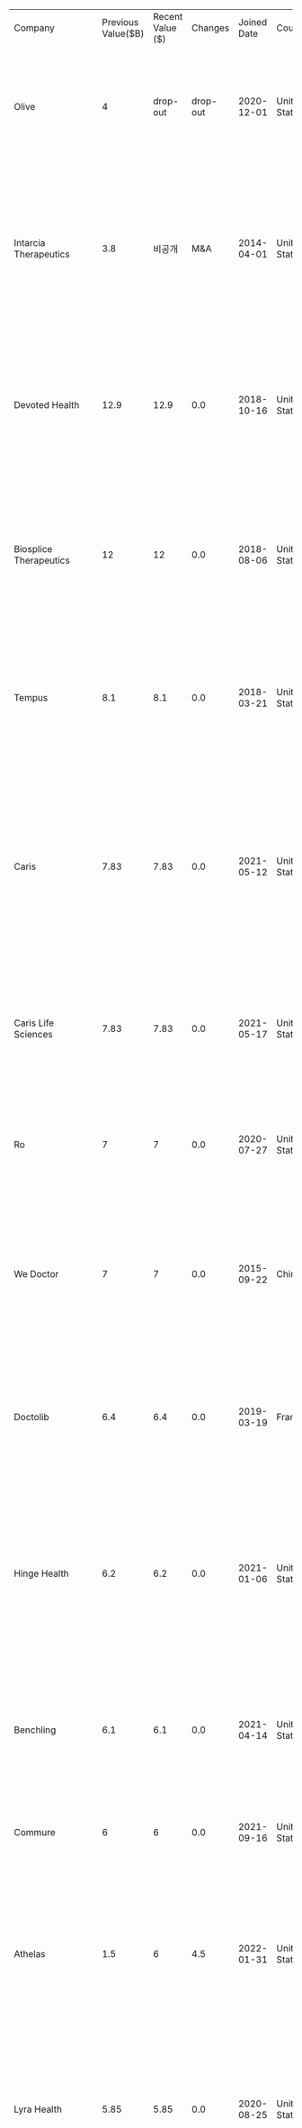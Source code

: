 
|                           |                    |                  |          |             |                |                            |                                                                                       |                                                                                                                                                                                                                                                                                                                                                                                                                                                           |                                               |
| ------------------------- | ------------------ | ---------------- | -------- | ----------- | -------------- | -------------------------- | ------------------------------------------------------------------------------------- | --------------------------------------------------------------------------------------------------------------------------------------------------------------------------------------------------------------------------------------------------------------------------------------------------------------------------------------------------------------------------------------------------------------------------------------------------------- | --------------------------------------------- |
| Company                   | Previous Value($B) | Recent Value ($) | Changes  | Joined Date | Country        | Category                   | Select Investors                                                                      | Business                                                                                                                                                                                                                                                                                                                                                                                                                                                  | Update                                        |
| Olive                     | 4                  | drop-out         | drop-out | 2020-12-01  | United States  | Healthcare & Life Sciences | Drive Capital, General Catalyst, Ascension Ventures                                   | [- 헬스케어 전문 AI SaaS 플랫폼  <br>- 헬스케어 영역에서 발생하는 행정업무, 공급 관리 업부, 등록, HR 업무 등 오퍼레이션 처리 SaaS  <br>- 백엔드 프로세스를 자동화하는 기술 도입  <br>- 500개+ 병원을 고객사로 두고 있음  <br>- 프로세스를 자동화할 뿐만 아니라 병원의 수익 손실로 이어질 수 있는 문제를 식별  <br>  <br>https://oliveai](https://oliveai.com/).com/                                                                                                                                                                                                | Drop-out  <br>(파산)                            |
| Intarcia Therapeutics     | 3.8                | 비공개              | M&A      | 2014-04-01  | United States  | Healthcare & Life Sciences | New Enterprise Associates, New Leaf Venture Partners, Charter Venture Capital         | - 미국의 바이오 제약 회사  <br>- 1995년 설립되어 스타트업 기반의 회사와는 다른 성격  <br>- 자사의 '당뇨병 약물전달 장치 (diabetes drug-delivering implant)의 승인 및 상용화 준비  <br>- 궁극적인 목표는 수백만명이 되는 당뇨병 환자들의 치료법과 경제적인 결과, 그리고 전반적인 의료시스템을 바꿀 잠재력이있는 약물 개발  <br>- 당뇨병 약물전달 장치 뿐만 아니라 비만과 면역질환을 포함한 다른 파이프라인도 개발  <br>https://www.intarcia.com/                                                                                                                                                         | M&A  <br>(i2o Therapeutics에 인수)               |
| Devoted Health            | 12.9               | 12.9             | 0.0      | 2018-10-16  | United States  | Healthcare & Life Sciences | Andreessen Horowitz, F-Prime Capital, Venrock                                         | - 시니어 고객 대상으로 헬스케어 플랜 / 퍼스널 플랜 제공하는 헬스케어 서비스  <br>- 고령자 건강보험 서비스 제공  <br>- 지역의 최고 의료기관과 제퓨해 질적인 면을 최우선으로 의료서비스를 제공  <br>- 기존 보험에서 보장하는 서비스 외에도 특정약품 처방, 치과, 안과, 긴급케어, 응급수술, 건강관리, 침술 등 다양한 서비스를 보장  <br>- 뉴욕과 캘리포니아를 포함한 일부 지역에서만 서비스 제공  <br>https://www.devoted.com/                                                                                                                                                                                    |                                               |
| Biosplice Therapeutics    | 12                 | 12               | 0.0      | 2018-08-06  | United States  | Healthcare & Life Sciences | Vickers Venture Partners, IKEA GreenTech                                              | - 조직 regeneration 연구하는 바이오 회사  <br>- 무릎 고괄전염과 기타 근골격계 질환에 대한 치료제 후보물질인 로어시비빈트를 상업화하기 위해 중국 하이쓰커 제약사와 라이선스 계약 체결  <br>- 하이스코로부터 계약금과 단기마일스톤를 포함해 총 1억 4000만달러 받음  <br>- 국내 삼일제약이 바이오스플라이스와 로어시비빈트에 대한 라이선스 계약 체결  <br>- 현재 글로벌 임상 3상을 진행 중이며, 향후 미국 식품의약국 FDA에 허가 신청을 제출할 계획  <br>https://www.biosplice.com/default.aspx                                                                                                                                   |                                               |
| Tempus                    | 8.1                | 8.1              | 0.0      | 2018-03-21  | United States  | Healthcare & Life Sciences | New Enterprise Associates, T. Rowe Associates, Lightbank                              | - 인공지능 기반의 헬스테크 기업  <br>- 환자의 의료 데이터를 AI로 분석  <br>- 의사는 환자 체질에 최적화한 치료법을 사용하고, 환자는 자신에게 가장 잘 맞는 의약품을 처방받도록 도움  <br>- 미국 암 환자 정보의 3분의 1 이상을 확보했다고 주장  <br>- 암, 신경 및 정신의학, 생명과학, 전염병 의학연구 분야 등에 진출  <br>https://www.tempus.com/                                                                                                                                                                                                                             | IPO  <br>('2406, 나스닥 상장)                      |
| Caris                     | 7.83               | 7.83             | 0.0      | 2021-05-12  | United States  | Healthcare & Life Sciences | Sixth Street Partners, OrbiMed Advisors, Highland Capital Management                  | 유전체학 및 분자 분석 기술을 통해 정밀 의학과 암 진단 솔루션을 제공하는 기업  <br>- (Strength) 최신 유전체학 및 분자 분석 기술을 활용하여 암 환자의 종양을 분석하고, 이를 바탕으로 가장 효과적인 치료 옵션을 제시  <br>- (Founder) 헬스케어 및 생명 과학 분야에서 풍부한 경험을 보유  <br>- (Numbers) 22,000개의 DNA 유전자를 사용한 MI Exome™ 전체 엑솜 시퀀싱과 22,000개의 RNA 유전자를 사용한 MI Transcriptome™ 전체 전사체 시퀀싱과 분석 시행  <br>- (Etc) 분자 수준에서 암에 대한 포괄적인 조사를 통해 정밀 의학의 잠재력을 최대한 끌어낼 계획  <br>  <br>https://www.carislifesciences.com/                                         |                                               |
| Caris Life Sciences       | 7.83               | 7.83             | 0.0      | 2021-05-17  | United States  | Healthcare & Life Sciences | Sixth Street Partners, OrbiMed Advisors, Highland Capital Management                  | - AI기반 정밀의학  <br>- Precision Medicine (개개인별 의료 데이터, 질환, 유전에 맞는 맞춤형 의료)  <br>- 자사 액체생검 플랫폼의 개발과 상업화에 투자중  <br>- 염기서열 분석  <br>- 제약사와 의사를 대상으로 표적항암제를 어떻게 만들고, 치료 여부를 알려주는 회사  <br>https://www.carislifesciences.com/                                                                                                                                                                                                                                        |                                               |
| Ro                        | 7                  | 7                | 0.0      | 2020-07-27  | United States  | Healthcare & Life Sciences | Initialized Capital, General Catalyst, SignalFire                                     | - 미국 원격 의료 회사  <br>- 남성용 온라인 약국 로만(Roman)을 통해 발기부전, 탈모 관리 서비스를 출시하며 사업 시작  <br>- 2019년 여성 대상 서비스 로리(Rory) 출시  <br>- 금연 서비스 제로(Zero) 출시  <br>- 코로나 진단 키트를 내놓으며 사업 영역을 확장해 현재는 20개 이상의 질환을 취급 확장 중  <br>https://ro.co/                                                                                                                                                                                                                                      |                                               |
| We Doctor                 | 7                  | 7                | 0.0      | 2015-09-22  | China          | Healthcare & Life Sciences | Tencent, Morningside Group                                                            | - 중국의 원격진료 플랫폼  <br>- 진찰 예약, 진료, 문진, 의료비정산, 조제까지 포함한 온 오프라인 의료 상담 및 진단 서비스 제공  <br>- 현재까지 4,000만 회 정도 온라인 의료상담 제공, 등록 유저수 2억 2천만명  <br>- 사업부문은 총 4가지 (원격진료, 온라인 약국, 인터넷 보험, 클라우드 HMO 조직)  <br>- 원격진료/온라인약국에서 쌓이는 의료데이터를 클라우드 시스템을 통해 다이렉트로 의료기관/정부에 전달 (의료 서비스 질을 제고시키는데 기여)  <br>https://www.guahao.com/                                                                                                                                                 |                                               |
| Doctolib                  | 6.4                | 6.4              | 0.0      | 2019-03-19  | France         | Healthcare & Life Sciences | BPI France, Kerala Ventures, Accel                                                    | - 프랑스 원격 의료 플랫폼 (2022년 3월 64억 달러 가치 달성)  <br>- 주요 제품: 의사와 의료 종사자를 위한 SaaS(Software-as-a-Service) 플랫폼  <br>- 의사와 환자를 연결하는 예약 플랫폼  <br>- 프랑스, 독일, 이탈리아에서 6천만 명이 사용  <br>- 원격 의료 추가 기능 외에도 문서를 중앙 집중화+환자의 이력을 보고, 메모하고, 청구서를 발행하는 데 도움이 되는 Doctolib Médecin 제품  <br>https://www.doctolib.fr/                                                                                                                                                                 |                                               |
| Hinge Health              | 6.2                | 6.2              | 0.0      | 2021-01-06  | United States  | Healthcare & Life Sciences | Atomico, Insight Partners, Coatue Management                                          | - 요통이나 관절통 같은 만성 근골격 질환 치료를 위한 디지털 솔루션 제공  <br>- 힌지헬스 플랫폼은 웨어러블 센서 응용, 코칭을 결합해 물리 치료와 행동 치료를 원격으로 제공  <br>- 처음에 영국 런던을 기점으로 활동했지만 주로 미국 고용주와 건강보험을 위한 서비스를 판매  <br>- 웨어러블 기기 디자인뿐만 아니라 제공되는 플랫폼 속의 운동 방법 또한 직관적인 픽토그램으로 제작  <br>- 개인 건강 정보 축적, 데이터화하여 한지 헬스에 소속된 의사, 물리치료사, 트레이너와 같은 전문가들에게 1:1 코칭 서비스 제공  <br>https://www.hingehealth.com/                                                                                                               |                                               |
| Benchling                 | 6.1                | 6.1              | 0.0      | 2021-04-14  | United States  | Healthcare & Life Sciences | Thrive Capital, Benchmark, MenloVentures                                              | - 연구실 과학자들이 종이 노트 대신 클라우드에 기록해 쉽게 찾아볼 수 있는 소프트웨어 제공  <br>- R&D 팀 간의 공동 작업을 향상시키고 간소화  <br>- 광범위한 생명 공학 및 제약 연구 개발 프로젝트의 기록 시스템  <br>- 14만명+의 과학자들이 이용하고 있으며, 화이자와 같은 제약업체들을 고객사로 유치  <br>- 학계에서 시작하여 CRISPR 도구와 같은 도구 구축  <br>https://www.benchling.com/                                                                                                                                                                                                  |                                               |
| Commure                   | 6                  | 6                | 0.0      | 2021-09-16  | United States  | Healthcare & Life Sciences | General Catalyst, HCA Healthcare                                                      | - 헬스 소프트웨어 기업  <br>- 클라우드 기반의 상호 운용 가능한 플랫폼  <br>- 의료 혁신가 네트워크를 통합함으로써 맞춤형 관리 제공  <br>https://www.commure.com/                                                                                                                                                                                                                                                                                                                                            |                                               |
| Athelas                   | 1.5                | 6                | 4.5      | 2022-01-31  | United States  | Healthcare & Life Sciences | Sequoia Capital, General Catalyst, Human Capital                                      | [- 가정에서 만성 질환 환자를 모니터링하는 기술을 개발  <br>- 혈압, 체중, 포도당 및 약물 준수를 관리하기 위해 다양한 다른 센서와 함께 FDA 가이치 혈액 진단 장치를 배포  <br>- 최신 제품 중 하나 인 PillTrack은 환자가 약물을 복용 할 때 의사가 모니터링 할 수 있음  <br>- 아테라스는 현재 20,000명의 환자를 보유하고 있으며, 2021년 초에 환자 수의 10배에 달함  <br>- (합병) 기업용 의료 소프트웨어의 선도적 공급업체들과 합병  <br>  <br>https://athelas.](https://athelas.com/)com/                                                                                                                         | M&A  <br>(Commure와 합병)                        |
| Lyra Health               | 5.85               | 5.85             | 0.0      | 2020-08-25  | United States  | Healthcare & Life Sciences | Greylock Partners, Venrock, Providence Ventures                                       | - B2B 헬스케어 서비스이며 주로 임직원들 대상으로 mental healthcare 영역에 집중  <br>- eBay, Uber, VCA Animal Hospitals 임직원들을 포함하여 전 세계적으로 220만 명 이상의 회원 보유  <br>- 미국 내 5,00명 이상의 코치, 치료사, 의사와 파트너십 맺음  <br>- 이 외에도 워크시트, 독서 자료, 퀴즈 등을 제공  <br>- 참가자의 83% 이상이 불안이나 우울증을 개선  <br>https://www.lyrahealth.com/                                                                                                                                                                        |                                               |
| Cityblock Health          | 5.7                | 5.7              | 0.0      | 2020-12-10  | United States  | Healthcare & Life Sciences | Thrive Capital, Maverick Ventures, Redpoint Ventures                                  | - 저소득층에게 의료 서비스 제공  <br>- 지역 간병인이나 주민과 함께 초기 진료, 생활 습관 개선 등 서비스를 제공  <br>- 초기에 엠블럼헬스와 파트너 맺음  <br>- 공인 임상 사회 복지사와 지역 의료 파트너, 임상 전문의에 의존하는 기본 케어를 제공  <br>- 미국 내 4개 주요 도시에서 환자 7만 명이 이용 중  <br>https://www.cityblock.com/                                                                                                                                                                                                                                  |                                               |
| United Imaging Healthcare | 5                  | 5                | 0.0      | 2017-09-15  | China          | Healthcare & Life Sciences | China Life Insurance, China Development Bank Capital, CITIC Securities International  | - 첨단 의료 영상 및 방사선 치료 장비의 전체 포트폴리오를 직접 개발 및 생산  <br>- 의료 IT 및 지능형 솔루션 제공  <br>- 의료 로봇, 지능형 웨어러블 기기, 의료 칩을 독자적으로 연구 개발  <br>- 의료 정보, 의료 AI, 3D 프린팅, 정밀 의료 진단 센터 등에 대한 일련의 메디컬 솔루션 공금  <br>- 전 세계 곳곳에 자회사와 R&D 센터를 둠  <br>https://www.united-imaging.com/en/home/                                                                                                                                                                                             |                                               |
| Cerebral                  | 4.8                | 4.8              | 0.0      | 2021-06-10  | United States  | Healthcare & Life Sciences | Oak HC/FT Partners, Artis Ventures, WestCap Group                                     | - 월 $30의 정신건강을 위한 온라인 상담 서비스  <br>- 비대면 의료 서비스로 약까지 배달  <br>- 약 배달의 경우 제조담에서부터 돈을 가져오는 구조는 아니지만, 정신과의 진료 단가가 높기 때문에 가능  <br>- CBT exercise, mindfulness exercises, meditation 서비스도 제공  <br>- Anxiety, depression, Insomnia, ADHD, PTSD, substance use disorder, nutrition, bipolar disorder, weight management  <br>https://cerebral.com/                                                                                                                 |                                               |
| Reify Health              | 4.8                | 4.8              | 0.0      | 2021-08-10  | United States  | Healthcare & Life Sciences | Sierra Ventures, Battery Ventures, Asset Management Ventures                          | - 클라우드 기반의 소프트웨어 회사  <br>- 임상 실험 생태계를 위한 도구를 개발함  <br>- 생산성과 연구 예산을 낭비하는 비효율적 작업을 최소화  <br>- 스폰서, CRO 및 임상 연구 사이트에 전체 등록 상황을 조기에 파악하도록 도움 제공  <br>- 가장 큰 수익을 창출하는 작업에 인력과 자본을 집중시키는 데 필요한 통찰력을 제공  <br>https://www.reifyhealth.com/                                                                                                                                                                                                                       |                                               |
| Color                     | 4.6                | 4.6              | 0.0      | 2021-01-04  | United States  | Healthcare & Life Sciences | General Catalyst, Viking Global Investors, T. Rowe Price                              | - B2B, B2G로 직원의 건강에 대한 의료 서비스 제공  <br>- 공중보건 프로그램을 위한 소프트웨어 및 인프라 제공  <br>- 모든 의료 프로그램에 대한 액세스 제공  <br>- The color approach, immunization management, genomics 등 프로덕트 제공  <br>- 학교에 코로나 검사 키트 제공  <br>https://www.color.com/                                                                                                                                                                                                                              |                                               |
| Miaoshou Doctor           | 4.25               | 4.25             | 0.0      | 2019-06-27  | China          | Healthcare & Life Sciences | Sequoia Capital China, Qiming Venture Partners, Tencent Holdings                      | - 건강 관리 플랫폼  <br>- 의사와 환자 간의 커뮤니케이션 서비스 제공  <br>- 비대면 진료 서비스 + 온라인 약국  <br>- 온라인 병원, 모바일 애플리케이션, 온라인 B2C 쇼핑 사이트, 온라인 커뮤니티를 통해 서비스 제공  <br>- "healthcare + drug + insurance" based on IT  <br>https://www.miaoshou.net/                                                                                                                                                                                                                                    |                                               |
| PointClickCare            | 4                  | 4                | 0.0      | 2021-01-07  | Canada         | Healthcare & Life Sciences | Dragoneer Investment Group, Hellman & Friedman, JMI Equity                            | 장기 요양 및 포스트-어큐트 케어 분야를 위한 클라우드 기반 소프트웨어 솔루션을 제공하는 기업  <br>- (Strength) 전자 건강 기록(EHR), 약물 관리, 케어 계획, 재정 관리 등 다양한 기능을 포함하고 있으며, 실시간 데이터 접근과 분석을 통해 의사 결정을 지원  <br>- (Founder) 여러 기술 기업에서 경영 및 기술 리더십을 발휘  <br>- (Numbers) 북미 전역에서 21,000개 이상의 장기 요양 시설과 기타 헬스케어 제공자를 고객으로 보유  <br>- (Etc) 인공지능 및 데이터 분석 기술을 통합하여 더 나은 환자 관리 솔루션을 제공할 계획  <br>  <br>https://pointclickcare.com/                                                                              |                                               |
| Radiology Partners        | 4                  | 4                | 0.0      | 2018-02-26  | United States  | Healthcare & Life Sciences | New Enterprise Associates, Starr Investment Holdings                                  | - 방사능 치료와 케어 서비스  <br>- 방사선 의료를 통한 온라인 진단 서비스도 제공  <br>- "Mission to transform radiology"  <br>- 방사선사 영입에 집중  <br>- 가장 혁신적인 기술을 활용한 최신 프로토콜 제공  <br>https://www.radpartners.com/                                                                                                                                                                                                                                                                          |                                               |
| Medlinker                 | 3.92               | 3.92             | 0.0      | 2018-07-31  | China          | Healthcare & Life Sciences | China Health Industry Investment Fund, China Renaissance, and Sequoia Capital China   | - 중국 기반 의사들이 이용하는 모바일 메신저  <br>- 의사들의 위챗  <br>- 의사 전용 SNS  <br>- 의사들은 실명 인증을 통해 여기에 가입해 학술토론을 벌이고, 치료방안이나 임상실험 결과를 서로 공유  <br>- 중국 의료 생태계 네트워크를 구축하기 위해 나선 스타트업  <br>https://medlinker.com/                                                                                                                                                                                                                                                               |                                               |
| Abogen                    | 3.7                | 3.7              | 0.0      | 2021-11-29  | China          | Healthcare & Life Sciences | Hillhouse Capital Management, SoftBank Group, Qiming Venture Partners                 | - 임상 단계 생물의학 기업  <br>- 업계 최고의 mRNA와 나노 전달 기술 플랫폼 보유  <br>- mRNA 기반 감염병 백신과 항암제를 개발  <br>- 열 안정성이 높은 mRNA 코로나19 백신 후보물질 'ARCoV' 개발  <br>- 중국에서 임상시험 용도로 승인을 받은 최초의 mRNA 개발  <br>https://www.abogenbio.com/index.html                                                                                                                                                                                                                                       |                                               |
| Noom                      | 3.7                | 3.7              | 0.0      | 2021-05-24  | United States  | Healthcare & Life Sciences | Qualcomm Ventures, Samsung Ventures, Silver Lake                                      | - 미국 모바일 헬스케어 스타트업  <br>- 한국인인 정세주 대표가 25세에 미국으로 건너가 창업  <br>- 식단을 비롯해 운동과 생활습관 정보를 모아 AI이 건강관리 방법을 안내해주는 스마트폰 앱 '눔 코치'를 서비스  <br>- 2017년 세계에서 가장 많은 회원을 확보한 건강관리 앱  <br>- 스트레스와 불안을 관리하는 기능을 시범 운영중  <br>https://www.noom.com/ko/#/                                                                                                                                                                                                                      |                                               |
| Whoop                     | 3.6                | 3.6              | 0.0      | 2020-10-28  | United States  | Healthcare & Life Sciences | NextView Ventures, Promus Ventures, Two Sigma Ventures                                | - 보스턴에 본사를 둔 디지털 피트니스 업체  <br>- 30달러 구독료로 건강 데이터를 분석해주는 멤버십 서비스 기반 스타트업  <br>- Whoop 스트랩은 유저의 움직임, 수면 패턴, 운동량 등 생체 데이터를 트래킹  <br>- 이를 분석해 모바일 앱을 통해 수면패턴 최적화, 체력 훈련 및 신체 회복 가이드 등을 제공  <br>- 스트랩을 통해 코로나 감염 여부도 판단 가능  <br>https://www.whoop.com/                                                                                                                                                                                                         |                                               |
| Otto Bock HealthCare      | 3.52               | 3.52             | 0.0      | 2017-06-24  | Germany        | Healthcare & Life Sciences | EQT Partners                                                                          | - 가장 오래된 유니콘  <br>- 1차 세계대전 직후였던 1919년 퇴역 군인에게 보조기를 공급하기 위해 만들어짐  <br>- 연간 2000만 유로를 R&D에 투자  <br>- 장수의 비결은 새로운 기술과 소재를 끊임없이 적용한다는 것  <br>- 카본 등 고성능 소재, 전자 제어 기술 등을 보조기에 접목하고, 외골격 로봇 등으로 사업 분야를 넓히고 있음  <br>https://www.ottobock.com/en-us/homepage                                                                                                                                                                                                     |                                               |
| Aledade                   | 3.5                | 3.5              | 0.0      | 2021-01-19  | United States  | Healthcare & Life Sciences | Venrock, CVF Capital Partners, ARCH Venture Partners                                  | - 2014년에 설립하여 독립 진료소, 건강 센터 및 클리닉과 협력하여 1차 진료에 기반을 둔 ACO(Accountable Care Organization)을 구축  <br>- 데이터 분석을 통해 1차 진료만 받아도 되는 환자와 입원이 필요한 환자를 분류하여 의료 효율성을 높임.  <br>- 현재 미국 31개 주에 7,800개 이상의 의사, 100개 이상의 연방 의료 센터, 800개 독립적인 1차 진료 기관과 파트너십  <br>- 120억 달러의 의료 지출을 관리하고 120만 명 환자를 치료  <br>- 최근 투자금 바탕으로 가치 기반 치료 모델 확장, 노인을 위한 서비스 품질 개선, 더 많은 의료 센터와 파트너십 확장 예정  <br>https://www.aledade.com/                                                           |                                               |
| Komodo Health             | 3.3                | 3.3              | 0.0      | 2020-05-22  | United States  | Healthcare & Life Sciences | Andreessen Horowitz, IA Ventures, Felicis Ventures                                    | - 헬스 데이터 분석 플랫폼  <br>- 사용자들의 건강 관련 데이터를 수집하여 건강 결과를 측정하는 분석 플랫폼  <br>- 제약 회사들과 협업하는 데 주력하고 있음  <br>- 자신의 건강 데이터를 과학자 및 제약업체와 공유할 수 있고, 해당 데이터가 약품, 디바이스 및 의료 관련 연구에 활용  <br>- 400만 명 이상의 가입자 확보  <br>https://www.komodohealth.com/                                                                                                                                                                                                                        |                                               |
| Cedar                     | 3.2                | 3.2              | 0.0      | 2021-03-09  | United States  | Healthcare & Life Sciences | Thrive Capital, Founders Fund, Cocnord Health Partners                                | - 의료 환자들이 의료 payment/billing 관리할 수 있는 vertical payment SaaS  <br>- 병원, 의료 시스템 및 의료 그룹을 위한 플랫폼  <br>- 결제 환경을 맞춤화하고 단순화함  <br>https://www.cedar.com/                                                                                                                                                                                                                                                                                                        |                                               |
| Eikon Therapeutics        | 3.2                | 3.2              | 0.0      | 2022-01-06  | United States  | Healthcare & Life Sciences | The Column Group, Foresite Capital, Foresite Capital                                  | 최첨단 이미징 기술과 데이터 과학을 활용하여 새로운 약물 개발을 가속화하는 생명공학 기업  <br>- (Strength) 고해상도 라이브 셀 이미징 기술; 세포 내 단백질의 동작을 실시간으로 시각화하고 분석할 수 있게 하며, 이를 통해 약물 후보물질의 효능과 안전성을 더 정확하게 평가  <br>- (Founder) Amgen에서 12년 동안 전무이사 겸 연구 개발 책임자로 재직: 골다공증과 암 관련 뼈 질환의 치료  <br>- (Numbers) 주요 제약 회사 및 학술 연구 기관과 협력하여 신약 개발 프로젝트를 진행 중  <br>- (Etc) 확보한 자금을 통해 연구 개발을 강화하고, 고해상도 이미징 기술 및 데이터 분석 플랫폼을 확장할 계획  <br>  <br>https://www.eikontx.com/                                           |                                               |
| Innovaccer                | 3.2                | 3.2              | 0.0      | 2021-02-19  | United States  | Healthcare & Life Sciences | M12, WestBridge Capital, Lightspeed Venture Partners                                  | - 의료 데이터 플랫폼  <br>- AI와 머신러닝을 기반으로 의료기관에서 벌어지는 수많은 프로세스를 자동화  <br>- 각종 데이터베이스에 저장돼 있는 의료 데이터를 통합 관리  <br>- 환자 이력을 한눈에 볼 수 있는 프로그램  <br>- 의사 환자 간 원격으로 소통할 수 있는 커뮤니케이션 플랫폼 제공  <br>https://innovaccer.com/                                                                                                                                                                                                                                                 |                                               |
| Carbon Health             | 3                  | 3                | 0.0      | 2021-07-21  | United States  | Healthcare & Life Sciences | Brookfield Asset Management, Blackstone, Data Collective                              | - 미국 의료 제공 스타트업  <br>- 미국 전역에 20개 시장에 팝업 클리닉 100곳 개소할 예정  <br>- Reef Technology와 파트너십 체결하고 이동식 트레일러를 사용해 현장 의료 제공  <br>- 추가적인 의료가 필요한 지역을 위한 원격 의료 활용한 의료 서비스 제공  <br>- 하이브리드 모델 사용  <br>https://carbonhealth.com/                                                                                                                                                                                                                                        |                                               |
| CMR Surgical              | 3                  | 3                | 0.0      | 2019-09-17  | United Kingdom | Healthcare & Life Sciences | Cambridge Innovation Capital, LGT Capital Partners, Escala Capital                    | - 영국 기반의 수술용 로보틱스  <br>- CMR의 플래그십 제품명은 베르시우스(Versius)  <br>- 해당 로보틱 시스템은 대장암 혹은 기타 대장 질환과 같은 조건에서 최소한의 부분만 절개할 수 있도록 설계  <br>- 전세계에서 활용되고 있고, 1,000여 번의 수술에 참여  <br>- 장점 중 하나는 접근성. 휴대가 편리하고 모듈성을 강화  <br>https://cmrsurgical.com/                                                                                                                                                                                                                       |                                               |
| Keep                      | 2                  | 3                | 1.0      | 2020-05-19  | China          | Healthcare & Life Sciences | Bertelsmann Asia Investments, GGV Capital, Morningside Venture Capital                | - 훈련, 추적 및 공유를 위한 모바일 피트니스 커뮤니티이자 플랫폼  <br>- 피트니스 교육, 달리기, 사이클링, 친구 사귀기, 피트니스 및 다이어트 안내, 장비 구매 등의 스포츠 솔루션을 원스톱으로 제공  <br>- 2018년 사용자 수 1억 8천만명 돌파, 중국 최대 스포츠 소셜 플랫폼으로 부상  <br>- 운동 제품 판매 및 오프라인 매장 운영 등으로 사업 확대  <br>- keep사용자 맞춤형 자체 브랜드 스마트 런닝머신 ‘KeepKit’ 런칭  <br>https://gotokeep.com                                                                                                                                                                 |                                               |
| Alan                      | 2.85               | 2.85             | 0.0      | 2021-04-19  | France         | Healthcare & Life Sciences | Index Ventures, Temasek, Portag3 Ventures                                             | - 프랑스의 건강보험 상품 제공 스타트업  <br>- 최근 투자금 바탕으로 건강을 위한 슈퍼앱 구축 계획  <br>- 자사의 보험 제품을 기업에게 판매하고, 기업이 자기 직원들을 자동으로 Alan 과 계약 체결하도록 유도 B2B2C  <br>- 프랑스, 벨기에, 스페인 9,400업체를 고객사로 확보  <br>- 향후 100만 유저 회원 확보 목표로 제품 혁신, 추가 서비스를 통한 고객 만족도 향상 목표  <br>https://alan.com/                                                                                                                                                                                                 |                                               |
| Freenome                  | 2.62               | 2.62             | 0.0      | 2020-08-26  | United States  | Healthcare & Life Sciences | Andreessen Horowitz, Data Collective, Roche Venture Fund                              | 조기 암 발견을 위해 AI 기반의 혈액 검사 기술을 개발하여 암의 조기 진단 및 예방을 가능하게 하는 생명공학 기업  <br>- (Strength) 유전자 변이, 단백질, 및 생물학적 지표를 분석하여 암을 조기에 발견하고, 치료 가능성을 높임  <br>- (Founder) 의료 및 생명공학 분야에서의 풍부한 경험을 바탕으로 Freenome의 비전과 전략을 주도  <br>- (Numbers) 주요 제약 회사 및 의료 기관과 협력하여 기술의 상용화 및 상업화를 추진  <br>- (Etc) 대장암을 주요 타겟으로 하고 있으며, 향후 다른 암종으로의 확장을 계획  <br>  <br>https://www.freenome.com/                                                                                            |                                               |
| Oura                      | 2.55               | 2.55             | 0.0      | 2022-04-05  | Finland        | Healthcare & Life Sciences | Forerunner Ventures, Lifeline Ventures, MSD Capital                                   | 사용자의 건강과 웰빙을 추적하고 개선하는 스마트 링을 제공하는 헬스테크  <br>- (Strength) 사용자의 생체 데이터를 종합적으로 분석하여 맞춤형 건강 정보를 제공하고, 이를 통해 사용자들이 생활 습관을 개선  <br>- (Founder) 여러 회사들의 Limited Partner로 스타트업 씬에 대한 이해도 高  <br>- (Number) 100만개 이상 판매, 20개 이상의 생체 지표 판독  <br>- (Etc) 해리 왕자와 킴 카다시안의 착용  <br>  <br>https://ouraring.com/                                                                                                                                                         | New-in                                        |
| Somatus                   | 2.5                | 2.5              | 0.0      | 2022-02-23  | United States  | Healthcare & Life Sciences | The Blue Venture Fund, Flare Capital Partners, Longitude Capital                      | - 신장 특화 헬스케어 기업  <br>- 건강플랜, 건강시스템, 신장학 파트너들과 제휴  <br>- 신장 질환이 있거나 신장 질환에 걸릴 위험이 있는 환자에게 통합 관리 제공  <br>- 수직 통합 임상 서비스와 기술은 질병 진행을 지연 또는 방지할 수 있음  <br>- 120K patients cared  <br>https://somatus.com/                                                                                                                                                                                                                                                     |                                               |
| Spring Health             | 2.5                | 2.5              | 0.0      | 2021-09-16  | United States  | Healthcare & Life Sciences | Rethink Impact, Work-Bench, RRE Ventures                                              | - 인공지능을 기반으로 환자에게 가장 적합한 정신 건강 치료법 연결  <br>- 한인 여성 CEO April Koh는 세계 최연소 여성 유니콘 CEO로 등국  <br>- 설문과 상담을 통해 확보한 사용자의 정신 건강 상태를 AI로 분석  <br>- 명상, 온라인 인지행동 치료, 오프라인 상담과 코칭, 운동 요법 같은 체계적인 치료법을 적시에 제공  <br>- 기존 정신 건강 치료법으론 20주가 걸리는 회복 기간을 스프링 헬스는 5주로 줄임  <br>https://springhealth.com/                                                                                                                                                                    |                                               |
| insitro                   | 2.44               | 2.44             | 0.0      | 2021-03-15  | United States  | Healthcare & Life Sciences | Foresite Capital, ARCH Venture Partners, Third Rock Ventures                          | AI 및 데이터 기반의 생명과학 혁신을 통해 신약 개발과 생명과학 연구를 혁신하는 생명공학 기업  <br>- (Strength) 실험 데이터를 기반으로 신약 개발의 성공 가능성을 예측하고, 연구 및 개발 과정에서의 비용과 시간을 절감할 수 있도록 지원  <br>- (Founder) 생명과학 및 AI 분야의 전문가로, Insitro의 비전과 전략을 주도  <br>- (Numbers) 여러 제약사와 협력하여 신약 개발 프로젝트를 진행하고 있으며, 주요 제약사와의 파트너십을 통해 연구를 확대  <br>- (Etc) 신약 개발에 중점을 두고 있으며, 향후 다양한 질병 타겟과 치료 분야로의 확장을 계획  <br>  <br>https://www.insitro.com/                                                                       |                                               |
| Gympass                   | 2.4                | 2.4              | 0.0      | 2019-06-12  | United States  | Healthcare & Life Sciences | General Atlantic, SoftBank Group, Atomico                                             | - 헬스장 멤버쉽 스타트업  <br>- 기업에 속한 직원들을 로컬 헬스장이나 피트니스 센터와 연결해주는 비즈니스  <br>- 자사 직원들에게 무제한 월정액 패스를 제공하여 전세계 헬스장 네트워크를 이용할 수 있도록 함  <br>- 직원들은 Gympass 앱을 통해 Gympass와 제휴한 인근의 헬스장을 찾고, 요가, 필라테스, 합기도, 댄스, 크로스핏 등 다양한 클래스의 스케줄을 확인하고 체크할 수 있음  <br>- 남미, 북미, 유럽 등지에 14개 국가에서 성장, 46,800개의 헬스장 네트워크 확보  <br>https://site.gympass.com/web/us/digital                                                                                                                  |                                               |
| Medable                   | 2.1                | 2.1              | 0.0      | 2021-10-26  | United States  | Healthcare & Life Sciences | GSR Ventures, Sapphire Ventures, Streamlined Ventures                                 | - 환자에게 효과적인 치료법을 제공하도록 설계된 클라우드 기반 플랫폼 개발자  <br>- 백엔드, 분석, 협업, 컴플라이언스 및 연구 조사와 같은 모듈이 포함됨  <br>- 스폰서, 환자, 프로바이더 및 CRO가 임상시험에서 한 팀으로 협력할 수 있게 함  <br>- 전 세계 의료 부문의 엄격한 컴플라이언스, 상호 운용성 및 개인 정보 보호 문제에 대응  <br>- 의료 종사자가 디지털 임상 시험을 간소화하고 광범위한 환자 액세스와 결과를 허용할 수 있도록 지원  <br>https://www.medable.com/                                                                                                                                                        |                                               |
| EQRx                      | 1.23               | 2                | 0.8      | 2021-01-11  | United States  | Healthcare & Life Sciences | Nextech Invest, Casdin Capital, Google Ventures                                       | - 저렴한 의약품을 개발하는 제약업체  <br>- 브랜드 의약품에 대한 대안으로, 기존 제약사에 도전하고 있음  <br>- 파이프라인 프로그램에는 Phase 3 데이터(aumolertinib 및 sugemalimab)를 보증함  <br>- 2개의 사전 등록 종양학 자산과 다른 여러 임상 단계 프로그램이 포함됨  <br>- 특허로 보호된 고품질의 의약품을 그 어느 때보다 효율적이고 비용 효율적으로 발견, 개발 및 공급함  <br>https://www.eqrx.com/                                                                                                                                                                                    | IPO  <br>('21, 미국 상장)                         |
| Calm                      | 2                  | 2                | 0.0      | 2019-02-06  | United States  | Healthcare & Life Sciences | Insight Venture Partners, TPG Growth, Sound Ventures                                  | - 웹사이트와 모바일 앱을 통한 휴식 및 자기계발 서비스  <br>- 무료 앱 제공과 동시에 영상, 음악 및 수면 콘텐츠의 완전한 라이브러리를 제공하는 유료 구독 서비스도 제공  <br>- 2017년 Apple의 "올해의 앱“ 에 선정  <br>- 2022년 2월 사용자에게 적절한 의료 옵션을 제공하는 기술 회사인 Ripple Health Group을 인수  <br>- 명상 가이드, 책, 수면 이야기 나레이션 , 건강 및 명상 비디오를 포함한 명상 제품을 생산  <br>https://www.calm.com                                                                                                                                                             |                                               |
| Kry                       | 2                  | 2                | 0.0      | 2021-04-27  | Sweden         | Healthcare & Life Sciences | Index Ventures, Creandum, Accel                                                       | - 스웨덴 기반 비대면 진료 서비스  <br>- 공공 및 민간 의료 전문가와 협력  <br>- Healthcare, E-health, Digital health에 집중  <br>- Infections, skin conditions, psychology, stomach, other problems 로 세분화  <br>- 2019년에 Enjo 인수  <br>https://www.kry.se/en/                                                                                                                                                                                                                             |                                               |
| ShiftKey                  | 2                  | 2                | 0.0      | 2023-01-11  | United States  | Healthcare & Life Sciences | Health Velocity Capital                                                               | 병원과 의료 인력을 연결하는 플랫폼을 제공하여, 의료 인력의 유연한 근무를 지원하고 병원의 인력 부족 문제를 해결  <br>- (Strength) 의료 인력이 자신에게 맞는 근무 시간과 장소를 선택할 수 있도록 지원하며, 병원과 기타 의료 기관은 필요한 인력을 신속하게 확보  <br>- (Founder) 기술, 의료, 리더십 및 비즈니스 관리 분야에서 20년 이상의 경험  <br>- (Numbers) 10,000+ 의료 시설 확보  <br>- (Etc) 간호사들은 계속해서 자신의 조건에 따라 일할 수 있게 지원하는 것이 목표  <br>  <br>https://www.shiftkey.com/                                                                                                             | New-in                                        |
| SWORD Health              | 2                  | 2                | 0.0      | 2021-11-22  | United States  | Healthcare & Life Sciences | Khosla Ventures, Green Innovations, Founders Fund                                     | - 근골격 장애 치유를 위한 FDA 승인된 장치 판매  <br>- 해당 장치를 이용한 디지털 PT, 디지털 치료사 모델. - 회원&물리치료사 연결 24/7 솔루션  <br>- 작업장 부상을 방지하기 위한 마스터 클래스와 맞춤형 교육 콘텐츠  <br>- 근골격 장애 부분에서 예방, 수술 후 치료까지 개인화 서비스 제공  <br>- 2015년 출시 이후 미국/캐나다/유럽/호주 등 보험사, 의료 시스템 및 사업장 고용주에서 치료 솔루션 제공  <br>https://swordhealth.com/                                                                                                                                                                       |                                               |
| Virta Health              | 2                  | 2                | 0.0      | 2020-12-02  | United States  | Healthcare & Life Sciences | Caffeinated Capital, Obvious Ventures, Venrock                                        | - 제2형 당뇨병 관리 회사  <br>- 식습관에 초점을 맞춘 디지털 제2형 당뇨병 Coach 기능을 제공  <br>- 트래킹, 코칭, 원격 모니터링으로 구성된 디지털 서비스 제공  <br>- 영양을 기반으로 한 키토제닉 식단을 결합  <br>- 주요 경쟁사는 만성질환 케어 관리 플랫폼 Livongo  <br>https://www.virtahealth.com/                                                                                                                                                                                                                                                |                                               |
| XtalPi                    | 2                  | 2                | 0.0      | 2021-08-11  | China          | Healthcare & Life Sciences | Tencent Holdings, 5Y Capital, Sequoia Capital China                                   | - AI 기반의 신약 (바이오) 개발사  <br>- 디지털 신약 발견 및 개발 플랫폼  <br>- 약물 설게 과정에서 발생하는 문제에 대처하기 위해 AI 기반 첨단 알고리즘을 개발  <br>- Excelra와 파트너십 체결; GOSTAR (Global Online Structure Activity Relationship Database)의 구축을 위해  <br>- 이 파트너십의 일환으로 XtalPi Inc.에 GOSTAR 데이터베이스에 포함된 ADMET 데이터세트를 제공할 예정  <br>https://www.xtalpi.com/en/                                                                                                                                             |                                               |
| ConcertAI                 | 1.9                | 1.9              | 0.0      | 2022-03-29  | United States  | Healthcare & Life Sciences | Sixth Street Partners, Declaration Partners, Maverick Ventures Israel                 | 헬스케어 및 생명과학 분야에서 인공지능(AI)과 데이터 분석을 활용, 임상 연구와 치료 효율 높이는 플랫폼  <br>- (Strength) 대규모 임상 데이터를 분석하여 맞춤형 치료 방법과 연구 인사이트를 제공  <br>- (Founder) Wadhwani AI 라는 AI 회사 창업자  <br>- (Number) 수천만 명의 환자 데이터를 분석하고 있으며, 매년 수십억 건의 임상 데이터를 처리  <br>- (Etc) 북미를 중심으로 한 시장에서 글로벌 확장을 추진하고 있으며, 유럽과 아시아 시장으로의 진출을 계획  <br>  <br>https://www.concertai.com/                                                                                                                   | New-in                                        |
| Sonder                    | 1.42               | 1.9              | 0.5      | 2021-07-28  | United States  | Healthcare & Life Sciences | Kickstart Fund, General Catalyst, Drive Capital                                       | - 미국의 멘탈 헬스케어 플랫폼  <br>- 멘탈 헬스케어의 대중화가 목표. 쉽고 저렴한 가격으로 환자와 상담 치료사를 연결해주는 기능  <br>- 증상, 과거이력, 위치, 치료 방법 등을 토대로 최적의 상담 치료사들과 온라인으로 상담  <br>- 보험/결제 처리 등 관리 업무 처리를 위한 툴킷 제공  <br>- 현재 7,300만 명 이상의 미국인을 위한 정신 건강 접근을 제공. 미국 전역으로 확대 계획  <br>https://www.sondermind.com/                                                                                                                                                                                      | IPO  <br>('2210)                              |
| Kindbody                  | 1.8                | 1.8              | 0.0      | 2023-03-02  | United States  | Healthcare & Life Sciences | RRE Ventures, Google Ventures, Bramalea Partners                                      | 여성의 생식 건강을 중심으로 한 통합 헬스케어 서비스  <br>- (Strength) 클리닉, 온라인 상담, 맞춤형 치료 계획 등 통합적인 접근 방식을 통해 환자들에게 포괄적인 건강 관리 솔루션을 제공  <br>- (Founder) 헬스케어 기업의 설립 및 운영 경험을 바탕으로 Kindbody를 성공적으로 이끎  <br>- (Numbers) 전국에 26개의 진료소 확보  <br>- (Etc) 모든 사람이 편리하고 저렴한 불임 및 가족 형성 케어를 받을 수 있어야 한다는 신념  <br>  <br>https://kindbody.com/                                                                                                                                              | New-in                                        |
| Opentrons                 | 1.8                | 1.8              | 0.0      | 2021-09-23  | United States  | Healthcare & Life Sciences | SOSV, Khosla Ventures, Lerer Hippeau                                                  | - 연구실 실험 로봇 자동화 솔루션  <br>- 실험실 내 작업을 자동화해 연구원들이 빠르고 정확하게 실험 프로세스를 진행할 수 있도록 도움  <br>- 피펫팅을 대신해주는 실험 로봇 - 피펫팅이란? 바이오 등 실험에서 정확한 부피의 용액을 옮기는 기구.  <br>- 사람이 수작업으로 하던 일을 로봇이 하면서, 한 로봇이 매일 최대 2,400개 샘플 처리 가능  <br>- 코로나바이러스 백신 개발, 연구로 인해 오픈트론스의 로봇 수요가 급증  <br>https://opentrons.com/                                                                                                                                                                      |                                               |
| ZocDoc                    | 1.8                | 1.8              | 0.0      | 2015-08-20  | United States  | Healthcare & Life Sciences | Founders Fund, Khosla Ventures, Goldman Sachs                                         | - 환자와 의사를 연결해주는 디지털 마켓 플레이스  <br>- 환자는 원격진료 서비스 이용을 무료로 할 수 있으며, 의사에게 회원료를 받은 시스템(연간 $3,000)  <br>- 우리나라 굿닥이 ZocDoc 벤치마킹  <br>- 클라우드 커뮤니케이션 플랫폼 Twilio와 기술 파트너십 맺고 서비스 확장중  <br>https://www.zocdoc.com/                                                                                                                                                                                                                                                   |                                               |
| Cambrian BioPharma        | 1.79               | 1.79             | 0.0      | 2021-10-26  | United States  | Healthcare & Life Sciences | Future Ventures, Apeiron Investment Group, Moore Capital Management                   | 노화와 관련된 질병의 치료법을 개발하는 바이오 제약 회사로, 생물학적 접근을 통해 혁신적인 치료제를 연구  <br>- (Strength) 생물학적 연구와 데이터 분석을 통해 노화의 생물학적 메커니즘을 이해하고, 이를 바탕으로 새로운 치료제를 개발  <br>- (Founder) 생물 의학 분야에서의 풍부한 경험을 바탕으로 Cambrian BioPharma의 비전과 전략을 주도  <br>- (Numbers) 여러 연구 프로젝트를 진행 중이며, 노화 및 관련 질병 치료를 위한 다양한 파이프라인을 보유  <br>- (Etc) 글로벌 시장으로의 확장을 추진하고 있으며, 다양한 연구 및 개발 파트너십을 통해 치료제의 개발과 상용화를 가속화할 계획  <br>  <br>https://www.cambrianbio.com/                                           |                                               |
| DispatchHealth            | 1.7                | 1.7              | 0.0      | 2021-03-03  | United States  | Healthcare & Life Sciences | Alta Partners, Questa Capital, Echo Health Ventures                                   | - 미국의 inhome 의료 서비스 사업자  <br>- 팬더믹으로 가정 내 가상 헬스케어 서비스 수요가 증가.  <br>- 특히 감염우려로 인해 만성질환을 가진 노년층의 경우 가상 의료 진료가 더욱 필요  <br>- 2013년 설립 이후 20만 명 이상 유저에게 의료 서비스 제공  <br>- 최근 투자금 바탕으로 100개 이상 국가로 서비스 확대 계획(현재 31개국)  <br>https://www.dispatchhealth.com/                                                                                                                                                                                                       |                                               |
| BenevolentAI              | 1                  | 1.7              | 0.7      | 2015-06-02  | United Kingdom | Healthcare & Life Sciences | Woodford Investment Management                                                        | - 인공지능 등 기술을 활용한 의약 기술 업체  <br>- AI 및 머신러닝을 활용하여 질병을 치유할 효과적인 의약품 개발  <br>- 연구 시설은 영국 캠브리지, 뉴욕에는 300명 이상의 세계 유수의 과학자 및 기술자로 구성된 팀이 신약 개발  <br>- 인공 지능 및 컴퓨터 의학 기술의 개발자  <br>www.benevolent.com                                                                                                                                                                                                                                                            | IPO  <br>(SPAC Odyssey와 합병하여 상장)              |
| Redesign Health           | 1.7                | 1.7              | 0.0      | 2022-09-13  | United States  | Healthcare & Life Sciences | General Catalyst, Samsung NEXT, CVS Health Partners                                   | 헬스케어 분야에서 혁신적인 기업과 솔루션을 설계하고 개발하여, 새로운 건강 관리 모델을 창출  <br>- (Strength) 헬스케어 분야의 문제를 해결하기 위해 새로운 기업을 설립하고, 이들 기업에 초기 자금과 전략적 지원을 제공  <br>- (Founder) Lone Pine Capital의 파트너이자 수석 헬스케어 분석가, BCG, 골드만삭스 출신  <br>- (Numbers) 50개 이상의 의료사업, 30개 이상의 헬스케어 회사, 200명 이상의 의료종사자 확보  <br>- (Etc) 글로벌 헬스케어 시장으로의 확장을 통해 다양한 지역의 건강 관리 문제를 해결  <br>  <br>https://www.redesignhealth.com/about/                                                                         | New-in                                        |
| Tessera Therapeutics      | 1.69               | 1.69             | 0.0      | 2022-04-19  | United States  | Healthcare & Life Sciences | Altitude Life Science Ventures, SoftBank Group, Alaska Permanent Fund                 | 전자 치료와 유전자 편집을 혁신적으로 발전시키는 플랫폼을 개발하여 질병 치료의 새로운 가능성을 열어주는 생명공학 기업  <br>- (Strength) Gene Writing이라 불리는 차세대 유전자 편집 기술을 개발하여 기존의 유전자 편집 기술보다 더 정밀하고 효율적으로 유전자를 교정하거나 추가할 수 있는 능력  <br>- (Founder) 하버드 대학교에서 유전학 박사 학위를 받았으며, 생명공학 및 유전자 편집 기술에 대한 깊은 이해  <br>- (Numbers) 현재 2억 3천만 달러 이상의 자금을 유치했으며, 다양한 유전 질환을 대상으로 한 연구와 개발을 활발히 진행 중  <br>- (Etc) 글로벌 제약사 및 연구 기관과의 협력을 통해 임상 시험을 가속화하고, 상용화를 추진할 예정  <br>  <br>https://www.tesseratherapeutics.com/news | New-in                                        |
| Incredible Health         | 1.65               | 1.65             | 0.0      | 2022-08-17  | United States  | Healthcare & Life Sciences | Obvious Ventures, Andreessen Horowitz, NFX                                            | 병원과 의료 기관이 간호사 및 의료 전문 인력을 신속하고 효율적으로 채용할 수 있도록 지원하는 플랫폼  <br>- (Strength) 인공지능(AI)과 머신러닝(ML)을 활용한 매칭 알고리즘을 통해 병원과 적합한 간호사 및 의료 인력을 연결하는 능력  <br>- (Founder) University of Pennsylvania 출신 의사  <br>- (Numbers) 100만명 이상의 간호사와 1,500개가 넘는 병원 확보,  <br>- (Etc) 미국 전역으로의 확장을 추진하며, 다양한 의료 분야에 특화된 솔루션을 제공할 예정  <br>  <br>https://www.incrediblehealth.com/                                                                                                   | New-in                                        |
| Transcarent               | 1.62               | 1.62             | 0.0      | 2022-01-11  | United States  | Healthcare & Life Sciences | Alta Partners, General Catalyst, Jove Equity Partners                                 | - 미국의 B2B 디지털 헬스케어/원격 의료 서비스  <br>- 회사의 직원들이 원격 의료 서비스를 이용할 수 있게 하고, 24/7 고품질의 상담이 가능  <br>- 기존 대비 저렴한 가격에 의료 서비스 이용이 가능하고, 고용주로 하여금 고용 보험료의 부담을 덜게 해줌  <br>- 주로 2,000명 이상의 직원이 있는 중견 기업 이상에게 서비스를 제공  <br>- 21년 10월 월마트와 대규모 파트너십 체결  <br>https://transcarent.com/                                                                                                                                                                                       |                                               |
| Prime Medicine            | 1.2                | 1.6              | 0.4      | 2021-07-13  | United States  | Healthcare & Life Sciences | Newpath Partners, Google Ventures, F-Prime Capital                                    | - 첨단 유전자가위 기술인 프라임 에디팅(Prime editing) 기술을 개발하는 바이오테크 업체  <br>- 유전자 질환을 치료하기 위해 새로운 유전자 편집 기술 솔루션을 개발함  <br>- 프라임 에디팅이라고 하는 동사의 게놈 편집 접근 방식 이용  <br>- 의료 전문가가 DNA 시퀀스를 변형해, 질병을 일으키는 돌연변이를 수정할 수 있도록 함  <br>https://www.primemedicine.com/                                                                                                                                                                                                                 | IPO  <br>('2210, 나스닥 상장)                      |
| Truepill                  | 1.6                | 1.6              | 0.0      | 2021-10-27  | United States  | Healthcare & Life Sciences | Initialized Capital, Sound Ventures, TI Platform Management                           | - 약국 주문 처리, 원격 의료 및 재택 치료 서비스 결합한 모델  <br>- 최초에는 Hims 및 Nurx 같은 브랜드에 약국 주문 처리 서비스로 시작  <br>- 20년 7월 미국 전국적으로 원격 의료 네트워크 시작, 최초의 화이트 라벨 약국 전자상거래 플랫폼 런칭  <br>- 현재까지 1,000만 건의 처방전 배송, 백만 건의 진단, 매주 50,000건 이상의 원격 의료 서비스 제공  <br>- 최근 유치한 투자금으로 건강 플랜, B2B 모델로 범위 확장 목표  <br>https://truepill.com/                                                                                                                                                         |                                               |
| Unite Us                  | 1.6                | 1.6              | 0.0      | 2021-03-16  | United States  | Healthcare & Life Sciences | Insight Partners, Sequoia Capital, Index Ventures                                     | - 미국의 사회,정부 기관들을 연결하고 서로 협력할 수 있도록 돕는 네트워크 커뮤니티  <br>- 현재 42개 주의 의료기관, 주 정부, 민간 재단 등을 안전하게 연결할 수 있는 조정 소프트웨어 제공 -> 서로 데이터 교환  <br>- 2023년까지 모든 사회조직의 커뮤니티를 제공하고 사회 복지 네트워크를 설치하는 것이 목표  <br>- 2013년 퇴역군인에 의해 설립된 후 의료 및 사회 서비스 분야의 네트워크 구축  <br>https://uniteus.com/                                                                                                                                                                                      |                                               |
| Collective Health         | 1.5                | 1.5              | 0.0      | 2019-06-17  | United States  | Healthcare & Life Sciences | New Enterprise Associates, Founders Fund, Google Ventures                             | - 미국의 기업 대상 헬스케어 플랫폼  <br>- 직원에게 직접 의료 서비스를 제공하는 기업을 대상으로 임직원 건강 관리 서비스 제공  <br>- 원격 진료, 치과/안과 진료, 제약 서비스 등을 통합된 시스템으로 관리  <br>- 직원들은 의료 청구나 자격사항 관리 등에 대한 정보를 확보. 복지 혜택을 웹/앱으로 활용 가능  <br>- 최근 투자금 바탕으로 추가 파트너사 확보와 엔지니어 인력 고용 계획  <br>https://collectivehealth.com/                                                                                                                                                                                     |                                               |
| cult.fit                  | 1.5                | 1.5              | 0.0      | 2021-11-10  | India          | Healthcare & Life Sciences | Chiratae Ventures, Accel, Kalaari Capital                                             | 인도에서 피트니스 클래스를 제공하는 헬스 및 웰니스 플랫폼  <br>- (Strength) 다양한 피트니스 클래스를 제공하고, 유연한 스케줄과 개인 맞춤형 훈련을 통해 고객의 건강 목표를 달성할 수 있도록 지원  <br>- (Founder) 이전에 Myntra의 공동 창립자 및 CEO로 활동했으며, 헬스케어와 피트니스 분야에서의 경험이 풍부  <br>- (Numbers) 수백만 명의 가입자를 보유하고 있으며, 인도 전역에서 활동, 수백개의 피트니스 센터 보유  <br>- (Etc) 새로운 피트니스 센터의 개설, 기술 개발, 그리고 플랫폼의 글로벌 확장에 투자할 계획  <br>  <br>https://www.cult.fit/                                                                                          |                                               |
| CureFit                   | 1.5                | 1.5              | 0.0      | 2021-11-10  | India          | Healthcare & Life Sciences | Chiratae Ventures, Accel, Kalaari Capital                                             | - 인도의 피트니스 플랫폼  <br>- 피트니스, 영양 및 정신적 월빙에 걸쳐 디지털 및 오프라인 경험을 제공  <br>- 트레이너가 그룹운동 수업, 멘탈 피트니스가 요가와 명상, 의료 및 라이프스타일 관리  <br>- 당뇨병 관리 플랫폼 Sugar.Fit 운영  <br>- 코로나로 인해 800명(전체 직원의 10%) 해고 이슈  <br>https://www.cult.fit/                                                                                                                                                                                                                                       |                                               |
| K Health                  | 1.5                | 1.5              | 0.0      | 2021-01-19  | United States  | Healthcare & Life Sciences | Max Ventures, Mangrove Capital Partners, 14W                                          | - 미국의 원격 의료진단 서비스 제공 업체  <br>- 머신러닝 기반의 익명화된 건강 데이터, 임상 결과 등을 축적한 결과를 바탕으로 치료 비용을 낮추는 역할  <br>- 소아 치료를 위한 툴 신규 런칭  <br>- 최근 투자금 바탕으로 대부분의 전자 건강 기록을 통합하고 서비스 업그레이드를 통해 사업 확장 계획  <br>https://khealth.com/                                                                                                                                                                                                                                                 |                                               |
| Orna Therapeutics         | 1.5                | 1.5              | 0.0      | 2022-08-16  | United States  | Healthcare & Life Sciences | MPM Capital, Astellas Venture Management, F2 Ventures                                 | 혁신적인 순환 RNA 기술을 기반으로 한 유전자 치료를 개발하는 생명공학 기업  <br>- (Strength) 선도적인 원형 RNA 기술 플랫폼(oRNA®)과 전례 없는 지질 나노입자(LNP) 전달 솔루션을 개발  <br>- (Founder) 하버드 대학교에서 박사 학위를 받았으며, 유전자 치료 및 RNA 생물학 분야에서 오랜 경력  <br>- (Numbers) 현재 5개의 파이프라인 보유  <br>- (Etc) 신체에서 필요한 곳이라면 어디든 동급 최고의 혁신적인 RNA 약물을 제공하는 것이 비전  <br>  <br>https://www.ornatx.com/                                                                                                                              | New-in                                        |
| Strava                    | 1.5                | 1.5              | 0.0      | 2020-11-16  | United States  | Healthcare & Life Sciences | Jackson Square Ventures, Madrone Capital Partners, Sequoia Capital                    | - 글로벌 피트니스 트래킹 스타트업  <br>- 195개국 7,000만 명의 사용자 확보. 매달 200만 명 이상 사용자 확보  <br>- 자전거와 달리기 등 야외 활동에 대한 트래킹 서비스  <br>- 개인 운동 데이터 관리 서비스  <br>- 스트라바 메트로 서비스는 수집된 데이터를 통해 지역사회 도시 계획자와 교통 관리자에게 무료로 제공  <br>https://www.strava.com/                                                                                                                                                                                                                             |                                               |
| Shukun Technology         | 1.46               | 1.46             | 0.0      | 2021-08-16  | China          | Healthcare & Life Sciences | Marathon Venture Partners, Huagai Capital, China Creation Ventures                    | - 슈쿤 테크놀로지는 만성 질환 진단 시스템 개발에 주력하는 중국 AI 의료 회사  <br>- 의료 전문가의 업무 효율성을 개선하고 1 차 병원의 진단 및 치료 수준을 직접 개선하는 것을 목표  <br>- 수익금을 활용해 심장, 신경계, 종양 등 임상 시나리오의 적용범위를 확대  <br>- 모든 수준의 병원에서 인공지능 기술의 적용을 가속화할 예정  <br>https://www.shukun.net/                                                                                                                                                                                                                          |                                               |
| Valgen Medtech            | 1.43               | 1.43             | 0.0      | 2021-05-06  | China          | Healthcare & Life Sciences | Sequoia Capital China, China Life Investment Holding Company, Qiming Venture Partners | - 심장 질환에 대한 치료 기술과 전신 솔루션 의료 센터  <br>- 기능적 승모판 역류와 반복적인 심부전 치료 기술 보유  <br>- 'DragonFly transcatheter mitral valve repair 시스템' 이용하여 수술 진행  <br>- 고령사회로 접어들면서 심장 판막 질환과 주요 심혈관 질환에 대한 치료술 각광받음  <br>https://www.valgenmed.com/                                                                                                                                                                                                                              |                                               |
| Clarify Health            | 1.4                | 1.4              | 0.0      | 2022-04-05  | United States  | Healthcare & Life Sciences | KKR, Aspenwood Ventures, Spark Capital                                                | 의료 서비스 제공자와 보험사들 지원하는 헬스케어 데이터 분석 플랫폼  <br>- (Strength) 방대한 의료 데이터를 통합하고 분석하여 의료 제공자와 보험사들에게 실시간 인사이트를 제공  <br>- (Founder) 맥킨지에서의 경험을 바탕으로 헬스케어와 데이터 분석 강점 활용  <br>- (Number) 연간 3억 명 이상의 환자 데이터, 70개 이상의 헬스케어 시스템/보험사 확보  <br>- (Etc) AI와 머신러닝 알고리즘의 고도화와 글로벌 시장 진출에 중점을 둘 예정  <br>  <br>https://clarifyhealth.com/                                                                                                                                      | New-in                                        |
| Nimble Rx                 | 1.4                | 1.4              | 0.0      | 2022-06-14  | United States  | Healthcare & Life Sciences | Sequoia Capital, Four Rivers Group, DAG Ventures                                      | 약국과 환자를 연결하여 약물 배달과 관련된 서비스의 효율성을 높이는 디지털 헬스케어 플랫폼  <br>- (Strength) 약국과 환자 간의 통합된 약물 배달 시스템을 제공하는 것, 의료 제공자와의 협력을 통해 환자의 약물 복용 이력을 관리하고, 약물의 정확성을 보장하는 기능  <br>- (Founder) 스탠포드 졸업 후 맥킨지 매니저로 3년 근무  <br>- (Numbers) 1,000개 이상의 제휴 약국과 협력하고 있으며, 매월 10만 건 이상의 처방전을 처리  <br>- (Etc) 미국 내 다른 주와 해외 시장으로의 진출을 강화할 예정  <br>  <br>https://www.nimblerx.com/                                                                                                   | New-in                                        |
| Papa                      | 1.4                | 1.4              | 0.0      | 2021-11-04  | United States  | Healthcare & Life Sciences | Initialized Capital, Canaan Partners, Sound Ventures                                  | - 기업들과 연계하여 외로운 사람/소외계층에게 'Family on Demand'를 제공하는 스타트업  <br>- 노인과 저소득 가정이 서로 인간관계를 맺고 도움을 받을 수 있도록 도움 - 보험사에서 상환  <br>- 건강관리에만 그치는 것이 아닌, 사회화와 실질적인 도움을 제공  <br>- Papa Pals라는 간병인 시스템 운영 위해 65개 이상 건강플랜과 계약 - 환자의 요구사항에 따라 일상적 활동 지원  <br>- AI를 사용하여 환자별 요구사항에 우선순위를 지정  <br>https://www.papa.com/                                                                                                                                                       |                                               |
| Pristyn Care              | 1.4                | 1.4              | 0.0      | 2021-12-07  | India          | Healthcare & Life Sciences | Sequoia Capital India, Hummingbird Ventures, Epiq Capital                             | - 병원 / 입원 환자 관련 서비스 제공  <br>- 클리닉 / 외원 서비스 관련 회사  <br>- 혁신적인 수술 기술과 회복 수단을 제공하기 위한 고급 외과 치료 제공업체  <br>- 비뇨기과, 항문학과, 이비인후과, 부인과, 복강경, 피부과 등 다양한 분야의 첨단 레이저 수술을 제공  <br>- 환자의 건강 증진을 가속화 촉진  <br>https://www.pristyncare.com/                                                                                                                                                                                                                               |                                               |
| Generate Biomedicines     | 1.36               | 1.36             | 0.0      | 2021-11-18  | United States  | Healthcare & Life Sciences | Altitude Life Science Ventures. T. Rowe Price, Morningside Venture Partners           | AI와 머신러닝 기반의 플랫폼을 활용하여 신약 발견을 혁신하는 바이오테크  <br>- (Strength) 인공지능과 머신러닝을 활용하여 신약 후보 물질을 식별하고 개발하는 데 있어 혁신적인 접근 방식을 채택  <br>- (Founder) 세인트루이스의 Washington University에서 게놈 과학 센터의 계산 및 시스템 생물학 박사 학위  <br>- (Numbers) 42,000 개의 단백질이 생성, 구축 및 테스트 되었음  <br>- (Etc) 머신 러닝 , 자동화된 실험 , 최첨단 과학을 결합하여 생물학적 치료제가 개발되는 방식을 바꿀 것  <br>  <br>https://generatebiomedicines.com/                                                                                       |                                               |
| Athletic Greens           | 1.32               | 1.32             | 0.0      | 2022-01-25  | United States  | Healthcare & Life Sciences | SC.Holdings, Not Boring Capital, Bolt Ventures                                        | - 하루 한 포 영양분 공급을 위한 분말 음료 AG1의 운영사  <br>- 충실한 생활을 영위하기 위한 건강보조식품 개발 및 소매업체  <br>- 비타민, 미네랄, 허브, 항산화제, 프리바이오틱스 등 8가지 이상의 영양 제품을 하나로 통합  <br>- 스트레스 감소, 수면 부족, 식단 유지에 도움을 주고 있음  <br>- 운동선수, 구조위원, 그리고 다른 모든 사람에게 최적화되  <br>https://athleticgreens.com/en                                                                                                                                                                                                   |                                               |
| Alzheon                   | 1.31               | 1.31             | 0.0      | 2020-09-30  | United States  | Healthcare & Life Sciences | ARCH Venture Partners, Ally Bridge Group                                              | - 매사추세츠 주의 미국 임상 단계 바이오 제약 회사  <br>- 알츠하이머병 및 기타 신경변성 장애를 치료하기 위한 소규모 분자 기반 의약품 개발  <br>- 단백질 오접힘 및 집적을 억제하여 아밀로이드 신경독성의 경구 억제제를 개발하는 것을 전문으로 함  <br>- 의료업계가 신경학적 장애를 효율적으로 치료할 수 있도록 지원  <br>https://alzheon.com/                                                                                                                                                                                                                                        |                                               |
| Biofourmis                | 1.3                | 1.3              | 0.0      | 2022-04-26  | United States  | Healthcare & Life Sciences | General Atlantic, CVS Health, MassMutual Ventures                                     | AI 기반 원격 모니터링 및 디지털 치료 회사  <br>- (Strength) 건강 데이터를 실시간으로 분석하여 맞춤형 치료, 원격 모니터링을 통해 의료 서비스를 효율 관리  <br>- (Founder) Duke Medical 학사 졸업 후, Amazon Medical Officer  <br>- (Numbers) 치료 평균 비용 38% 절감  <br>- (Etc) 자금을 회사의 디지털 치료법에 대한 향후 M&A 활동과 임상 시험에 투자하고, 홈 케어 사업을 확장하는 데 사용할 예정  <br>  <br>https://www.biofourmis.com/                                                                                                                                    | New-in                                        |
| Clipboard Health          | 1.3                | 1.3              | 0.0      | 2022-02-01  | United States  | Healthcare & Life Sciences | Caffeinated Capital, Initialized Capital, Y Combinator                                | 의료 기관과 의료 전문 인력을 효과적으로 연결하여 인력 부족 문제를 해결하고, 간편한 인력 관리 솔루션을 제공하는 플랫폼  <br>- (Strength) 간편한 플랫폼을 통해 의료 기관과 간호사 및 의료 전문 인력 간의 효율적인 매칭을 지원  <br>- (Founder) 미국에서 가장 유명한 로펌 중 하나인 Davis Polk & Wardwell에서 변호사로 경력을 시작  <br>- (Numbers) 2021년 1워 이후 20배 성장,  <br>- (Etc) 플랫폼 기능을 확장하고, 인력 관리 솔루션의 성능을 개선하며, 새로운 기술 개발에 투자할 계획  <br>  <br>https://www.clipboardhealth.com/                                                                                       |                                               |
| Equashield                | 1.3                | 1.3              | 0.0      | 2022-10-06  | United States  | Healthcare & Life Sciences | Nordic Capital                                                                        | 방사선 치료 및 제약 산업에서 사용되는 약물 안전 관리를 위해 밀폐형 약물 조제 시스템을 제공하는 기업  <br>- (Strength) 제약 및 방사선 치료 분야에서 약물 조제 시의 안전성을 극대화하기 위해 설계된 밀폐형 조제 시스템  <br>- (Founder) 설립 전 다수의 기술 및 경영 경험을 쌓음  <br>- (Numbers) 전 세계 3,000+ 고객 확보, 99%의 고객 유지율  <br>- (Etc) 112,000제곱피트 규모 제조 시설에서 품질 관리/제조 라인에 독점적인 머신 러닝과 인공 지능(AI) 구현  <br>  <br>https://www.equashield.com/                                                                                                              | New-in                                        |
| Everly Health             | 1.3                | 1.3              | 0.0      | 2020-12-03  | United States  | Healthcare & Life Sciences | Highland Capital Partners, Next Coast Ventures, SoGal Ventures                        | - 미국의 디지털 헬스 스타트업  <br>- 최신 진단 기반 관리를 제공하기 위한 통합 디지털 관리 플랫폼 운영자  <br>- 의사, 간호사, 유전자 상담사, PharmD 및 회원 관리 전문가로 구성된 전국 임상 의사 네트워크의 지원  <br>- 자택에서 모든 검사를 받을 수 있게함  <br>- 소비자 및 기업이 편리하고 포괄적인 건강 검사를 받을 수 있도록 지원  <br>http://www.everlyhealth.com/                                                                                                                                                                                                            |                                               |
| HeartFlow                 | 1.3                | 1.3              | 0.0      | 2017-12-04  | United States  | Healthcare & Life Sciences | BlueCross BlueShield Venture Partners, US Venture Partners                            | - 인공지능으로 관상동맥질환을 진단하는 미국의 헬스케어 스타트업  <br>- 관상 동맥 질환의 진단 및 관리를 전환하도록 설계된 심장 진단 플랫폼 개발  <br>- 표준 CT 스캔 데이터를 사용하여 개인화된 동맥의 3D 모델을 제작  <br>- 스팩합병으로 나스닥 상장 준비중. 제이엘케이, 뷰노, 루닛 등 국내 AI 진단기업의 기업가치 측정 비교기업으로 분류  <br>https://www.heartflow.com/                                                                                                                                                                                                                 |                                               |
| Insightec                 | 1.3                | 1.3              | 0.0      | 2020-03-06  | Israel         | Healthcare & Life Sciences | York Capital Management, GE Healthcare, Koch Disruptive Technologies                  | - 이스라엘, 마이애미 기반의 커머셜 스테이지의 의료 기술 회사  <br>- 무절개 신경외과 플랫폼은 약물에 반응하지 않는 선천성 떨림 및 파킨슨병을 앓는 환자의 치료를 위한 MR 유도 집속 초음파 장치. FDA 승인  <br>- 다양한 종양학 및 산부인과 표시에 비침습적 치료를 제공하도록 설계된 MRI 유도 초점 초음파 장치 개발  <br>- MR 영상 유도 집속 초음파를 사용하여 뇌 수술을 절개 없이 시행  <br>- 전세계 65개 이상 의료 센터에서 환자 치료 솔루션 제공  <br>http://www.insightec.com/                                                                                                                                              |                                               |
| MasterControl             | 1.3                | 1.3              | 0.0      | 2022-12-15  | United States  | Healthcare & Life Sciences | InnoVentures Capital Partners                                                         | 생명과학 및 기타 규제 산업을 위한 클라우드 기반 품질 및 제조 소프트웨어 업체  <br>- (Strength) 품질 및 제조 프로세스를 디지털화, 자동화, 연결하여 제품 품질을 크게 향상시키고 비용을 절감하며 시장 출시 시간을 단축할 수 있게 하는 종합적인 소프트웨어 솔루션  <br>- (Founder) 소프트웨어 업계에서 20년 동안 근무하면서 중견 금융 서비스 중심 소프트웨어 공급업체의 임원  <br>- (Numbers)1,000+ 유저 확보, 250,000+ 프로덕트 확보, ARR이 1억 달러를 넘으며, 연간 25% 이상 성장  <br>- (Etc) 최근 자금 조달은 SaaS 솔루션을 강화하고, AI, 머신 러닝, 자연어 처리 등의 신기술에 투자  <br>  <br>https://www.mastercontrol.com/                               | New-in                                        |
| Honor Technology          | 1.25               | 1.25             | 0.0      | 2021-10-05  | United States  | Healthcare & Life Sciences | Andreessen Horowitz, Prosus Ventures, Thrive Capital                                  | - 미국의 블록체인 기반 게임 제작사  <br>- 노인들을 위한 전문적이고 전문적인 재택 돌봄 서비스를 제공하기 위한 홈케어 서비스 제공업체  <br>- 확장성이 뛰어난 종업원 관리와 테크놀로지의 전문 지식을 퍼스낼라이즈 된 케어와 조합  <br>- 신뢰할 수 있는 투명하고 질 높은 케어를 제공  <br>https://www.joinhonor.com/                                                                                                                                                                                                                                                     |                                               |
| Shulan Health             | 1.24               | 1.24             | 0.0      | 2021-03-01  | China          | Healthcare & Life Sciences | Qiming Venture Partners                                                               | - 중국의 병원 센터  <br>- 재활, 영양, 건강 검진 및 원격 상담 서비스 제공  <br>- 환자의 생활을 개선하기 위해 설계된 의료 서비스 제공업체  <br>- JCI의 인정된 국제 의료 표준과 고도의 IT 테크놀로지의 활용  <br>- 환자는 개인화되지만 종합적인 프라이빗 헬스케어 체험을 즐길 수 있음  <br>https://www.shulanhealth.com/                                                                                                                                                                                                                                         |                                               |
| Kallyope                  | 1.22               | 1.22             | 0.0      | 2022-02-15  | United States  | Healthcare & Life Sciences | The Column Group, Alexandria Venture Investments, Lux Capital                         | 인간의 장내 미생물과 신경계의 상호작용을 연구하여 새로운 치료법을 개발하는 생명 과학 기업  <br>- (Strength) 장과 뇌 간의 상호작용을 연구하여 이들 간의 연결고리를 이해하고, 이를 바탕으로 새로운 치료법을 개발  <br>- (Founder) Merck에서 28년을 근무, 운영, 사업 개발, 전략, 혁신 분야에서 다양한 직책  <br>- (Numbers) 다양한 장-뇌 축 관련 연구를 진행하고 있으며, 여러 치료 후보 물질이 임상 전 단계  <br>- (Etc) 장-뇌 축을 기반으로 한 치료제의 상용화와 글로벌 시장으로의 확장을 목표  <br>  <br>https://kallyope.com/                                                                                                     |                                               |
| Spectrum Medical          | 1.2                | 1.2              | 0.0      | 2022-07-18  | United Kingdom | Healthcare & Life Sciences | CVC Capital Partners                                                                  | 의료 기기와 기술을 개발하여 환자의 생명과 건강을 개선하는 데 중점을 둔 혁신적인 헬스케어 기업  <br>- (Strength) 첨단 의료 기술과 혁신적인 제품 개발에 중점을 두어, 특히 심혈관 및 중환자 치료 분야에서의 차별화된 솔루션을 제공  <br>- (Founder) 항공기 제어 시스템에서 반도체 공장까지 성공적인 국제 기업을 성장시킨 경험을 가진 기업가  <br>- (Numbers) 전 세계 500개 이상의 병원 및 의료 기관에 제품을 공급하고 있으며, 연간 수천만 달러의 매출을 기록  <br>- (Etc) 새로운 제품 라인업을 개발하고, 기존 제품의 성능을 향상시킬 예정  <br>  <br>https://www.spectrummedical.com/                                                                      | New-in                                        |
| [Viz.ai](http://viz.ai/)  | 1.2                | 1.2              | 0.0      | 2022-04-07  | United States  | Healthcare & Life Sciences | Kleiner Perkins Caufield & Byers, CRV, Threshold Ventures                             | 인공지능을 활용한 의료 영상 분석 플랫폼  <br>- (Strength) 인공지능 알고리즘을 통해 의료 영상 데이터를 자동으로 분석하여, 뇌졸중과 같은 급성 질환의 조기 진단과 신속한 치료 결정  <br>- (Founder) 신경외과 의사 출신으로, 의료 현장에서의 경험을 바탕으로 설립  <br>- (Number) 전 세계 900개 이상의 병원에서 사용  <br>- (Etc) 확보한 자금을 통해 플랫폼의 기능을 확장하고, 새로운 질병 영역에 대한 AI 솔루션을 개발할 계획  <br>  <br>https://www.viz.ai/                                                                                                                                                 | New-in                                        |
| Alto Pharmacy             | 1                  | 1.2              | 0.2      | 2020-01-30  | United States  | Healthcare & Life Sciences | Jackson Square Ventures, Greenoaks Capital Management, Softbank Group                 | - 디지털약국·처방전배송 서비스 업체 스타트업  <br>- 일본 소프트뱅크 손정의 대표가 비전펀드 2호 2억 5000만 달러 투자(2020)  <br>- 주 7일 처방전을 위한 당일 무료 배송, 비용 투명성, 맞춤형 인앱 및 전화 지원, 의사 및 보험 회사와의 실시간 조정을 제공  <br>- 낮은 가격, 무료 당일 배송, 약사와 채팅 기능, 주마다 다른 보험 적용  <br>https://alto.com                                                                                                                                                                                                                        |                                               |
| Colossal                  | 1.19               | 1.19             | 0.0      | 2023-01-31  | United States  | Healthcare & Life Sciences | Animal Capital, Breyer Capital, In-Q-Tel                                              | 최신 생명공학 기술을 활용하여 멸종된 동물 종을 복원하는 혁신적인 연구와 프로젝트를 추진하는 기업  <br>- (Strength) 멸종된 종 부활을 위한 최첨단 유전자 편집 및 복원 기술, 동물 유전자 및 생명공학 분야의 전문성  <br>- (Founder) CRISPR 기술의 개발에 기여했으며, 멸종된 종 복원 프로젝트를 진행한 권위자, 하버드 교수  <br>- (Numbers) 멸종된 종 복원 프로젝트와 관련하여, 현재 5개 이상의 연구 프로젝트를 진행 중  <br>- (Etc) CRISPR/Cas9 기술을 활용하여 멸종된 종을 되살리고 우리가 가진 종을 보존하는 것이 목표  <br>  <br>https://colossal.com/                                                                                   | New-in                                        |
| Modern Health             | 1.17               | 1.17             | 0.0      | 2021-02-11  | United States  | Healthcare & Life Sciences | Kleiner Perkins Caufield & Byers, Afore Capital, Founders Fund                        | - 정신건강 플랫폼  <br>- 2017년 설립된 모던헬스가 개발한 정신건강 관련 플랫폼은 현재 220여 개의 회사가 사용  <br>- 비대면 핼스케어 관련 스타트업  <br>- COVID-19 기간 동안 사람들의 정신건강 관리 지원에 대한 수요 증가로 인해 매출을 두 배로 늘어났다  <br>https://www.modernhealth.com/                                                                                                                                                                                                                                                         |                                               |
| Elemy                     | 1.15               | 1.15             | 0.0      | 2021-10-06  | United States  | Healthcare & Life Sciences | General Catalyst, Bling Capital, Felicis Ventures                                     | - 미국 샌프란시스코에 있는 자폐증 치료 스타트업  <br>- 어릴 적 주의력 결핍 과잉행동장애(ADHD)를 앓았던 경험을 바탕으로 2019년 설립한 기업  <br>- 어린이 5명 중 1명이 불안이나 우울증, ADHD, 투렛증후군 같은 장애를 앓고 있지만 대부분(80%)이 필요한 치료를 받지 못하고 있음  <br>- Elemy는 고품질의 소아 행동 치료를 제공하는 업계 최고의 기술 지원 제공  <br>https://www.elemy.com/                                                                                                                                                                                                  |                                               |
| Visby Medical             | 1.12               | 1.12             | 0.0      | 2022-03-01  | United States  | Healthcare & Life Sciences | Artiman Ventures, Pitango Venture Capital, Valo Ventures                              | 혁신적인 진단 기술을 개발하여 빠르고 정확한 검사 결과를 제공하는 헬스케어 기업  <br>- (Strength) 휴대가 가능한 진단 장비를 개발하여, 현장에서 신속하게 진단 결과를 얻을 수 있도록  <br>- (Founder) 생명 과학 및 기술 분야에서의 풍부한 경험을 바탕  <br>- (Numbers) 여러 포터블 진단 장비를 상용화하여, 주요 의료 기관 및 클리닉에서 사용  <br>- (Etc) 더 많은 의료 기관 및 클리닉에 제품을 공급하고, 국제 인증을 받아 시장 점유율을 확대할 계획  <br>  <br>https://www.visbymedical.com/                                                                                                                           |                                               |
| IntelyCare                | 1.1                | 1.1              | 0.0      | 2022-04-06  | United States  | Healthcare & Life Sciences | Kaiser Permanente Ventures, Endeavour Vision, LRVHealth                               | AI 기반의 인력 관리 플랫폼을 제공하여 의료 인력의 스케줄링과 관리 과정을 효율화  <br>- (Strength) AI 기반의 스케줄링 시스템을 통해 의료 인력의 배치를 최적화하고, 간호사와 기타 의료 인력에게 유연한 근무 기회를 제공  <br>- (Founder) CNO(Chief Nursing Officer). 간호사 출신으로, 의료 현장에서의 경험을 바탕  <br>- (Number) 2023년 기준 30,000명 간호사와 인력 보유, 1,600개 이상 의료기관 협업  <br>- (Etc) 당시 28개 주 운영에서 36개 주까지 확장할 계획  <br>  <br>https://www.intelycare.com/                                                                                               | New-in                                        |
| Rightway                  | 1.1                | 1.1              | 0.0      | 2021-03-30  | United States  | Healthcare & Life Sciences | Thrive Capital, Khosla Ventures, Tiger Global Management                              | - 고객사 임직원들의 헬스케어 경험을 간편하게 하는 헬스케어 시스템 제공. 비용 효율적인 케어를 찾을 수 있도록 지원  <br>- 기업과 직접 협력하여 직원이 의료 프로세스를 완료할 수 있도록 지원함으로써 기업 인적 자원의 부담을 덜어줌  <br>- 실제 임상의가 이끄는 진료 팀과 연결하는 소비자 중심 앱  <br>- 고용주와 직원들을 위한 환자 탐색 플랫폼을 확장하고 자사의 제품을 의료 부문에 걸쳐 제공  <br>- 창립자 이력: IBM(NYSE: IBM)의 의료 산업 내에서 다양한 관리 직책에서 근무  <br>www.rightwayhealthcare.com                                                                                                                              |                                               |
| Arrail Dental             | 1.05               | 1.05             | 0.0      | 2021-04-13  | China          | Healthcare & Life Sciences | Qiming Venture Partners, Kleiner Perkins Caufield & Byers, OrbiMed Advisors           | - 중국 고급 치과 서비스 산업의 선두 브랜드 Real(瑞尔) Dental  <br>- 국내 중산층과 외국인을 위한 국제, 일류 및 전문 치과 서비스를 제공  <br>- 베이징, 상하이, 선전, 광저우, 샤먼, 항저우, 천진 및 기타 지역에 50개 이상의 고급 치과 진료소(1, 2차 병원)  <br>- 설립자 이력: 뉴욕 내 seed 단계 VC 출신, 미국 텍사스 Kearney에서 경영 컨설팅  <br>www.arrailgroup.com                                                                                                                                                                                                    |                                               |
| Aprogen                   | 1.04               | 1.04             | 0.0      | 2019-05-31  | South Korea    | Healthcare & Life Sciences | Lindeman Asia Investment, Nichi-Iko Pharmaceutical                                    | - 독자적인 단백질 공학 기술로 바이오시밀러 및 바이오의약품을 개발, 생산  <br>- 항체공학제품(치료용할체,재조합항체),단백질,세포배양 연구,제조  <br>- 에이프로젠, 국내 생산규모 2배 확대, 바이오시밀러(특허가 만료된 '바이오의약품에 대한 복제약) 생산능력 3위 진입 2020.05  <br>- 창업자: 서울대 학.석.박사  <br>aprogen.com                                                                                                                                                                                                                                               | IPO  <br>(상장 계열사인 에이프로젠메디신과 합병해 코스피 시장에 우회상장) |
| OrCam Technologies        | 1.03               | 1.03             | 0.0      | 2018-02-20  | Israel         | Healthcare & Life Sciences | Intel Capital, Aviv Venture Capital                                                   | - 웨어러블 플랫폼을 통합하여 인공 시력을 활용하여 부분 시력, 맹인, 난독증 또는 읽기 피로를 포함한 읽기 어려움 해결  <br>- 창업자 2명 이력: (1) 교수, Intel Corporation의 수석 부사장, 머신 러닝 및 머신 러닝 분야에서 120편 이상의 논문을 발표,  <br>컴퓨터 비전은 90개 이상의 특허를 보유하고 있으며 컴퓨터 비전 및 머신 러닝 분야에서 3개의 스타트업을 설립  <br>(2) 모빌아이 공동창업자, Intel은 Mobileye를 153억 달러에 인수(2017)  <br>orcam.com                                                                                                                                                    |                                               |
| Wheel                     | 1.01               | 1.01             | 0.0      | 2022-01-19  | United States  | Healthcare & Life Sciences | Silverton Partners, Tusk Ventures, CRV                                                | 의료 분야에서 원격 진료 서비스를 제공하는 플랫폼  <br>- (Strength) 여러 진료 과목에 걸친 원격 의료 서비스를 제공하여, 환자들이 다양한 의료 서비스를 편리하게 이용  <br>- (Founder) 의료 서비스 혁신과 원격 진료 분야에서의 풍부한 경험  <br>- (Numbers) 450만+ 환자방문, 95% 이상의 정시 대응률 및 93% 이상의 임상 만족도  <br>- (Etc) 확보한 자금을 통해 플랫폼 기능을 개선하고, 더 많은 의료 인력과의 협력을 통해 서비스 범위를 확대  <br>  <br>https://www.wheel.com/                                                                                                                                   |                                               |
| BostonGene                | 1                  | 1                | 0.0      | 2022-04-06  | United States  | Healthcare & Life Sciences | Japan Industrial Partners, Impact Investment Capital, NEC                             | 기술과 생물학의 교차점에 있는 회사로, 암 의학을 발전시키고 개인화하는 데 전념  <br>- (Strength) 혁신적인 계산 플랫폼은 AI 기반 분자 및 면역 프로파일링을 수행하여 종양 유전체학, 환자의 면역 체계 및 모든 사용 가능한 승인 및 조사 중인 치료법의 효과 간의 상관 관계를 발견  <br>- (Founder) 종양학 전문의로서, 임상 경험을 바탕으로 BostonGene의 의료 전략과 임상 연구를 주도  <br>- (Number) 100개 이상의 병원 및 의료기관과 협력  <br>- (Etc) Tumor Portrait™ 검사의 R&D, 임상 확장 및 국제적 가용성을 가속화에 자금 사용 예정  <br>  <br>https://bostongene.com/                                                                  | New-in                                        |
| Cadence                   | 1                  | 1                | 0.0      | 2021-12-14  | United States  | Healthcare & Life Sciences | Thrive Capital, General Catalyst, Coatue Management                                   | - 헬스케어 시스템 제공. 임상실험 결과 개선 및 환자의 경험 향상 등에 포커스  <br>- 리모트 케어 관리 플랫폼  <br>- 임상의가 환자의 바이탈을 원격으로 감시하고, 판독 후 텍스트 메시지를 통해 맞춤형 피드백을 제공  <br>- 필요에 따라 일대일 텔레헬스(telehealth) 방문을 수행  <br>- LifePoint Health와 협력하여 미국 전역의 만성 질환을 앓고 있는 100,000명 이상의 회원을 위한 원격 치료 구현  <br>https://www.cadence.care                                                                                                                                                                     |                                               |
| Caidya                    | 1                  | 1                | 0.0      | 2021-07-12  | China          | Healthcare & Life Sciences | Qiming Venture Partners, Vivo Capital, Sequoia Capital China                          | 생명공학 및 제약 산업에 혁신적인 솔루션을 제공하는 기업  <br>- (Strength) 최신 생물학적 데이터와 기술을 활용하여 질병 진단 및 치료 방법을 혁신, 정밀 의학  <br>- (Founder) pfizer에서 20년 근무  <br>- (Numbers) 여러 주요 질병에 대한 진단 및 치료 개발 프로젝트를 진행  <br>- (Etc) 확보한 자금을 통해 연구 개발을 강화하고, 글로벌 시장으로의 확장을 추진할 계획  <br>  <br>https://www.caidya.com/                                                                                                                                                                          |                                               |
| Capsule                   | 1                  | 1                | 0.0      | 2021-04-28  | United States  | Healthcare & Life Sciences | Thrive Capital, Durable Capital Partners, G Squared                                   | - 뉴욕시 디지털 약국 배달 서비스 'capsule'  <br>- 무료로 사용자의 집까지 직접 배달  <br>- 환자들이 약국에 줄서 처방약을 기다리는 대기 시간을 없애기 위한 취지로 개설  <br>- 처방약에 대한 비용, 효과 등 환자의 각종 문의사항은 문자메시지나 전화를 통해 캡슐에 직접 문의가 가능  <br>capsulecares.com                                                                                                                                                                                                                                                          |                                               |
| CareBridge                | 1                  | 1                | 0.0      | 2022-06-08  | United States  | Healthcare & Life Sciences | Bain Capital Ventures, Splunk Ventures, Cisco Investments                             | 가치기반 케어 스타트업  <br>- (Strength) 태블릿을 통해 연락할 수 있는24/7 임상지원 솔루션, 화상진료,  <br>- (Founder) Aspire Health CEO, CMMI이사  <br>- (Numbers) 11개 주에서 활동, 약 100,000명의 환자에게 서비스 제공  <br>- (Etc) 환자/가족 NPS 점수 84점  <br>  <br>https://www.carebridgehealth.com/                                                                                                                                                                                                            | New-in                                        |
| Dental Monitoring         | 1                  | 1                | 0.0      | 2021-10-21  | France         | Healthcare & Life Sciences | Vitruvian Partners, Merieux Equity Partners, Straumann                                | - 치과 교정 산업을 위한 AI 기반 원격 모니터링 플랫폼  <br>- ScanBox 기기 출시: 환자의 치야 상황을 모니터링 할 수 있는 기기  <br>- 5억 장 이상의 사진을 처리하며 업계 최대의 이미지 데이터베이스를 구축함  <br>- 이 플랫폼에서 스마트폰으로 촬영한 영상을 이용해 130건의 구강 이벤트를 분석하고, 감지하고, 보고할 수 있음  <br>- 치과의사들이 원격으로 환자의 구강 상태를 확인할 수 있음  <br>https://dental-monitoring.com/                                                                                                                                                                          |                                               |
| dMed Biopharmaceutical    | 1                  | 1                | 0.0      | 2021-07-12  | China          | Healthcare & Life Sciences | Qiming Venture Partners, Vivo Capital, Sequoia Capital China                          | - 임상 계약 연구 기관(CRO)으로서 혁신적인 바이오 제약 및 의료 분야에 고급 서비스(초기 임상 개발, 컨설팅, 품질 보증 등)를 제공  <br>- dMed는 상하이, 베이징, 우한, 뉴욕, 워싱턴, 샌프란시스코, 브뤼셀을 포함한 주요 도시에 사무소를 설립  <br>- 전 세계적으로 약 600명의 전문가를 고용하고 있습니다. 그 중 60%는 석사 이상 학위를 보유하고 25%는 10명 이상을 보유  <br>www.dmedglobal.com                                                                                                                                                                                                  |                                               |
| [Dxy.cn](http://dxy.cn/)  | 1                  | 1                | 0.0      | 2018-04-10  | China          | Healthcare & Life Sciences | Tencent Holdings, DCM Ventures                                                        | - 의사, 소비자 및 의료 기관을 위한 온라인 의료 커뮤니티  <br>- 20년 전 설립된 이래 1억 명이 넘는 일반인, 550만 명의 전문인에게 서비스를 제공  <br>그중 210만 명의 의사 회원은 중국 전체 의사 수의 71%를 차지  <br>-제약 및 생명과학에 특화된 소셜 미디어 플랫폼을 개발  <br>www.dxy.cn                                                                                                                                                                                                                                                                  |                                               |
| EmployerDirect Healthcare | 1                  | 1                | 0.0      | 2023-12-19  | United States  | Healthcare & Life Sciences | Insight Partners, Texo Ventures                                                       | 건강 보험을 자체 자금으로 충당하는 고용주를 위한 의료 솔루션 회사  <br>- (Strength) 의료 제공자와 직접 계약을 체결하여 고용주의 비용 절감/우수한 공급업체 확보  <br>- (Founder) 대체 투자 회사, JP 모건 투자은행 부사장 출신  <br>- (Numbers) 500만 명 이상의 유저 확보, 500개 이상의 시설에서 수천명의 전문의 엑세스 제공  <br>- (Etc) 지난 12년 동안 EDH는 43,000건 이상의 수술 여행을 지원하여 회원들의 재정적 부담을 평균 $4,000 줄임  <br>  <br>https://www.edhc.com/                                                                                                                           | New-in                                        |
| Evidation                 | 1                  | 1                | 0.0      | 2021-03-22  | United States  | Healthcare & Life Sciences | B Capital Group,, GE Ventures, McKesson Ventures                                      | - 소비자 측면에서 회사는 개인이 디지털 건강 프로그램 테스트를 포함한 연구에 참여할 수 있도록 지원  <br>- 기업 측면에서 바이오 제약, 의료 기술, 빅 테크, 학술 기관, 전문 협회 및 정부 파트너에게 프로그램을 설계, 테스트 및 배포 기능을 제공  <br>- 400만 명이 넘는 개인이 사용  <br>- 설립 당시부터 웨어러블 등 디지털 헬스케어 데이터를 공유하면 포인트를 지급하고 일정 수준 이상 쌓이면 이를 현금으로 바꾸어 주면서 가입자를 모집  <br>evidation.com                                                                                                                                                                        |                                               |
| Fiture                    | 1                  | 1                | 0.0      | 2021-04-14  | China          | Healthcare & Life Sciences | Bertelsmann Asia Investments, Sequoia Capital China, NIO Capital                      | - 가정용 스마트 피트니스 장비 개발  <br>- 데이터, AI 및 기타 알고리즘을 사용하여 스마트 피트니스 장비 및 콘텐츠를 제공  <br>- 텐센트가 지원하는 중국 스마트 피트니스 유니콘  <br>- 양방향 수업과 맞춤형 교육 프로그램을 제공하는 거울과 같은 운동 스크린을 개발  <br>- 유럽과 미국에서 확장 (2021.08)  <br>fiture.com                                                                                                                                                                                                                                                |                                               |
| Formation Bio             | 1                  | 1                | 0.0      | 2021-09-30  | United States  | Healthcare & Life Sciences | Sequoia Capital, Thrive Capital, Sound Ventures                                       | 바이오 의약품 개발을 혁신적으로 개선하기 위해 설립된 미국 기반의 생명공학 기업  <br>- (Strength) 방대한 생물학적 데이터를 분석하여 신약 개발 과정을 가속화하고, 비용 효율성을 높이는 데이터 중심 접근법  <br>- (Founder) 기계 학습, AI, 빅 데이터를 활용하여 파킨슨병과 알츠하이머병에 대한 진단법과 치료법을 개발  <br>- (Numbers) 현재 여러 개의 바이오 의약품 개발 프로젝트를 진행 중이며, 다양한 치료 분야에 걸쳐 연구 확장  <br>- (Etc) 미국을 비롯한 글로벌 시장으로의 확장을 계획, 다양한 질병 치료를 목표로 연구 범위를 넓힘  <br>  <br>https://www.formation.bio/                                                                              |                                               |
| Headway                   | 1                  | 1                | 0.0      | 2023-10-05  | United States  | Healthcare & Life Sciences | Accel, Thrive Capital, Andreessen Horowitz                                            | 보험이 적용되는 정신 건강 서비스 제공자와 환자를 연결해주는 스타트업  <br>- (Strength) 선호도에 맞는 치료사를 찾아 예약 가능하며 가격에 대한 투명성 확보  <br>- (Founder) 고객 기술 분야의 제품 엔지니어링 분야에서 경력  <br>- (Numbers) 19개 보험플랜과 26,000명의 정신건강 치료서비스 제공자 확보, 매달 44,000건 이상의 방문(in 텍사스, 일리노이)  <br>- (Etc) 50개 주와 컬럼비아 특별구에서 치료를 받는 개인에게 곧 제공할 계획  <br>  <br>https://headway.co/                                                                                                                                      | New-in                                        |
| iCarbonX                  | 1                  | 1                | 0.0      | 2016-04-12  | China          | Healthcare & Life Sciences | Tencent, Vcanbio                                                                      | - 건강 빅데이터 플랫폼을 구축하고 관리 서비스 제공  <br>- 유전자 데이터, 미생물 데이터(장, 구강, 피부 등), 단백질 및 대사 데이터(소변, 땀, 혈액 등) 활용  <br>- 설립자 4명: (1) 왕준이 BGI 전 CEO 나와서 설립 (2) 인공지능팀 및 생명공학기술팀  <br>- 주요 투자자 Tencent  <br>www.icarbonx.com                                                                                                                                                                                                                                                  |                                               |
| Iodine Software           | 1                  | 1                | 0.0      | 2021-12-01  | United States  | Healthcare & Life Sciences | Advent International, Bain Capital Ventures, Silversmith Capital Partners             | - 병원용 임상 문서 소프트웨어 제공 플랫폼  <br>- 의료 전문가 판단을 보완하는 AI 기반 기술 제품군인 AwareCDI는 수익 주기 중 누출을 식별하고 캡처  <br>- 코로나19 관련 최신 뉴스, 정보 및 조언을 얻을 수 있는 리소스 허브 구축  <br>- 사명: 의료 분야에 대한 깊은 경험과 머신 러닝과 같은 최신 기술을 적용하여 환자 치료를 개선함으로써 의료를 변화시키는 것  <br>https://iodinesoftware.com/                                                                                                                                                                                                |                                               |
| LetsGetChecked            | 1                  | 1                | 0.0      | 2021-06-07  | Ireland        | Healthcare & Life Sciences | Optum Ventures, Qiming Venture Partners, Transformation Capital                       | - 건강 테스트 서비스 제공업체, 가정용 의료키트를 활용한 건강검사 서비스  <br>- 호르몬 테스트, 불임 테스트, HPV 테스트, 콜레스테롤 또는 당뇨병에 대한 건강 테스트를 포함하여 가정에서 테스트 키트를 만들고 제공  <br>- 소비자가 가정에서 다양한 테스트 옵션과 임상 서비스를 바로 이용할 수 있도록 지원하는 선도적인 헬스 인사이트  <br>- 설립 5년 만에 기업가치 1 조원이 넘는 유니콘 기업으로 성장  <br>- 2020년 한 해에만 2019년 대비 매출이 300%이상 상승  <br>Letsgetchecked.com                                                                                                                                              |                                               |
| LinkDoc Technology        | 1                  | 1                | 0.0      | 2018-07-05  | China          | Healthcare & Life Sciences | China Investment Corporation, New Enterprise Associates                               | - 베이징에 기반을 둔 의료 데이터 회사  <br>- 중국 의료 빅데이터 유니콘 기업  <br>- 빅데이터와 인공지능을 기반으로 암 중심의 헬스케어 서비스를 제공  <br>- 설립자 이력: 북경우전대학에서 컴퓨터 전공  <br>www.linkdoc.com/                                                                                                                                                                                                                                                                                                           |                                               |
| Mammoth Biosciences       | 1                  | 1                | 0.0      | 2021-09-09  | United States  | Healthcare & Life Sciences | NFX, Plum Alley, Mayfield                                                             | - 미국의 지능형 진단 서비스 플랫폼  <br>- 사용자는 샘플과 사진을 업로드하여 30분 이내에 진단 결과를 얻음  <br>- 관련 장비 없이 DNA 및 RNA에 대한 핵산 분석을 탐지하는 생명공학 회사  <br>- CRISPR 기반 검색 엔진을 질병 탐지를 위한 플랫폼으로 만드는 것을 목표  <br>mammothdiagnostics.com                                                                                                                                                                                                                                                          |                                               |
| Maven                     | 1                  | 1                | 0.0      | 2021-08-17  | United States  | Healthcare & Life Sciences | Female Founders Fund, Oak HC/FT Partners, Sequoia Capital                             | 원격 진료 및 헬스케어 솔루션을 제공하여 여성 건강, 가족 건강, 일반 건강 관리를 지원하는 헬스케어 플랫폼  <br>- (Strength) 환자와 의사간의 원격상담 및 여성/가족 건강에 집중  <br>- (Founder) 헬스케어 및 스타트업 분야에서 풍부한 경험  <br>- (Numbers) 175+ 이상 국가, 30+ 이상의 다양한 분야  <br>- (Etc) 미국 및 국제 시장으로의 확장을 추진하며, 다양한 헬스케어 서비스와 솔루션을 추가할 계획  <br>  <br>https://www.mavenclinic.com/                                                                                                                                                   |                                               |
| Maven Clinic              | 1                  | 1                | 0.0      | 2021-08-17  | United States  | Healthcare & Life Sciences | Female Founders Fund, Oak HC/FT Partners, Sequoia Capital                             | - 미국 뉴욕을 기반으로 한 여성·가족 건강관리 서비스 스타트업  <br>- 펨테크(femtech+female+technology) 스타트업  <br>- 여성을 위한 디지털 헬스 클리닉 서비스 제공  <br>- 모바일 앱을 통해 사용자는 언제 어디서나 의료 종사자와 즉각적인 비디오 약속 및 개인 메시지에 액세스 가능  <br>- 정서적, 심리적 질병까지 서비스 제공  <br>mavenclinic.com                                                                                                                                                                                                                        |                                               |
| MindMaze                  | 1                  | 1                | 0.0      | 2022-02-17  | Switzerland    | Healthcare & Life Sciences | Hambro Perks                                                                          | - 가상 현실과 모션 캡처를 뇌-기계 인터페이스와 결합하여 환자가 외상으로부터 회복하게 함  <br>- 몰입감이 큰 VR로 뇌졸중 환자의 회복을 도움  <br>- 회사의 기술은 이미 유럽에서 규제 승인 받음  <br>- 설립자 이력: 신경과학 화이자 상 수상, 가상 현실 및 컴퓨터 그래픽으로 석사 과정,  <br>박사 동안 최첨단 뇌 영상 기술과 함께 몰입형 가상 현실 시스템 구축  <br>www.mindmaze.com                                                                                                                                                                                                              |                                               |
| Modernizing Medicine      | 1                  | 1                | 0.0      | 2017-05-10  | United States  | Healthcare & Life Sciences | Warburg Pincus, Summit Partners, Sands Capital                                        | - 클라우드 기반의 전문 분야 전자 의료 기록 시스템  <br>- 진료 효율성을 높이고 환자 결과를 개선하기 위해 의료 정보가 생성, 소비 및 활용되는 방식을 혁신  <br>- 전자 건강 기록(EHR) 및 진료 관리(PM) 시스템과 수익 주기관리(RCM) 서비스  <br>- 제품 및 서비스 제품군은 피부과, 위장병학, 안과, 정형외과, 이비인후과 등 맞춤형으로 설계하여 제공  <br>www.modmed.com                                                                                                                                                                                                                    |                                               |
| NexHealth                 | 1                  | 1                | 0.0      | 2022-04-21  | United States  | Healthcare & Life Sciences | iSeed Ventures, Point Nine Capital, Buckley Ventures                                  | 환자경험 디지털화 플랫폼  <br>- (Strength) 예약/연락/결제/보험 적격성 확인까지 디지털 Flow로  <br>- (Founder) 뉴욕시립대 졸업 후 치과 접수원으로 일하며 느낀 Pain 해결차 창업  <br>- (Numbers) 월단위 계약 서비스, 출시 이후 6,800만 건 이상의 환자 기록 관리  <br>- (Etc) 범용 API를 통해 헬스케어 기록 시스템에 대한 접근성 늘리는 작업 진행중  <br>  <br>https://www.nexhealth.com/                                                                                                                                                                              | New-in                                        |
| Omada Health              | 1                  | 1                | 0.0      | 2022-02-23  | United States  | Healthcare & Life Sciences | U.S. Venture Partners, dRx Capital, Andreessen Horowitz                               | - 온라인 헬스케어 서비스  <br>- Omada Health의 디지털 코칭은 고혈압, 제2 당뇨병, 정신 건강 등을 다루고 있음  <br>- 혈압, 혈당, 음식, 걸음수, 약 복용 여부, 몸무게 등 개인의 건강정보를 기록  <br>- 건강모니터링과 리포트가 있고 전문가들의 1대1 코칭을 통해 환자들의 건강관리를 도움  <br>- 제2형 당뇨병 환자 대상 통합 디지털 플랫폼 출시를 위해 Abbott Laboratories와 협력  <br>https://www.omadahealth.com/                                                                                                                                                                       |                                               |
| Orca Bio                  | 1                  | 1                | 0.0      | 2020-06-17  | United States  | Healthcare & Life Sciences | Lightspeed Venture Partners, Data Collective, 8VC                                     | - 환자의 병든 혈액과 면역 체계를 건강한 혈액으로 안전하게 대체하는 동종 세포 치료제 개발  <br>- 암, 자가면역질환, 유전적 혈액질환 치료제 개발  <br>- 정제된 고정밀 세포 치료제를 개발하는 임상 단계의 생명공학 기업  <br>- T세포를 정밀하게 분리하는 기술을 가짐  <br>orcabio.com                                                                                                                                                                                                                                                                            |                                               |
| Owkin                     | 1                  | 1                | 0.0      | 2021-11-18  | United States  | Healthcare & Life Sciences | Google Ventures, Cathay Innovation, NJF Capital                                       | - 의료 AI 기업으로 제약 회사가 신약을 발견할 수 있도록 지원  <br>- 환자를 위한 더 나은 약물과 치료법을 개발하기 위해 임상 연구에 적용된 AI 기술을 전문으로 함  <br>- 2021년 11월 프랑스 바이오 제약 회사인 Sanofi의 1억 8천만 달러 투자를 통해 2억 5천 5백만 달러 이상을 모금하여 유니콘 달성  <br>- 플랫폼 내 생명 과학 회사와 학술 연구자, 병원을 연결  <br>- Federated Learning 및 혁신적인 협업 AI 기술 사용  <br>https://owkin.com                                                                                                                                                         |                                               |
| Sidecar Health            | 1                  | 1                | 0.0      | 2021-01-26  | United States  | Healthcare & Life Sciences | GreatPoint Ventures, Tiger Global Management, Menlo Ventures                          | -개인 맞춤형 건강보험 플랫폼 제공기업  <br>- 회원에게 개인화되고 저렴한 건강 보험을 제공  <br>- 의사의 현금 가격을 기반으로 간단하고 투명한 건강 보험 옵션을 제공하는 데 전념하는 건강 보험사  <br>- 미국의 절반 이상의 국민에게 제공, 최근 일리노이주 18번쨰 주까지 확장  <br>sidecarhealth.com                                                                                                                                                                                                                                                                 |                                               |
| Thirty Madison            | 1                  | 1                | 0.0      | 2021-06-02  | United States  | Healthcare & Life Sciences | Northzone Ventures, Maveron, Johnson & Johnson Innovation                             | - 전문 원격 진료, 고도로 개인화된 치료 계획, 지속적인 치료 관리  <br>- keeps(탈모), NURX(여성 중심 치료), COVE(편두통) 등 브랜드 구축  <br>- 뉴욕에 기반을 둔 Thirty Madison과 샌프란시스코에 기반을 둔 여성 중심의 디지털 건강 스타트업 Nurx가 Thirty Madison 브랜드로 합병  <br>- 합병하면 약국 혜택 관리자와의 관계에 액세스할 수 있도록 하여 B2B 영역 확장, 활성 환자 수가 350,000명에서 750,000명으로 늘어남  <br>keepscorp.com                                                                                                                                                     |                                               |
| TrialSpark                | 1                  | 1                | 0.0      | 2021-09-30  | United States  | Healthcare & Life Sciences | Sequoia Capital, Thrive Capital, Sound Ventures                                       | - 임상 시험 관리 소프트웨어 및 약물 개발 회사  <br>- 임상 시험을 관리하고 데이터를 수집 및 분석하는 소프트웨어 플랫폼을 통해 임상 시험의 속도를 가속화하고 비용을 절감  <br>- 소셜미디어 데이터를 활용해 참여할 의사와 환자를 찾음  <br>- 약물 발견, 전임상 테스트 및 임상 시험에서 약물 R&D를 간소화하기 위한 제품 및 서비스를 개발하는 회사  <br>trialspark.com                                                                                                                                                                                                                           |                                               |
| Zwift                     | 1                  | 1                | 0.0      | 2020-09-16  | United States  | Healthcare & Life Sciences | Novator Partners, True, Causeway Media Partners                                       | - 몰입형 실내 사이클링 소프트웨어를 제공, 실외 사이클링 경험을 실내로 가져옴  <br>- 더 나은 사교 사이클링 경험을 추구하여 운동선수 커뮤니티를 구축  <br>- 코로나 후 성장 폭발, 200개국 250만 명 이용, 처음 7일간은 무료지만, 그다음부터는 월 구독료 14.99달러(약 1만7000원)  <br>- 센서를 자전거에 장착하면 화면을 통해 실제 밖에서 사이클링하는 환경을 구현  <br>- 설립자 이력: (1) JP모건앤컴퍼니 출신 (2) 미국 비디오 게임 개발자이자 퍼블리셔 Acclaim Entertainment  <br>zwift.com                                                                                                                                  |                                               |
| Yaoshibang                | 1.35               | 0.6              | -0.8     | 2021-06-15  | China          | Healthcare & Life Sciences | Green Pine Capital Partners, Ivy Capital, DCM Ventures                                | - 중국 B2B 의약품 거래 플랫폼  <br>- 제약, 공급망, 약국에서 이용할 수 있는 SaaS 프로그램 제공. 스마트 의료 공급망 설치  <br>- ERP 시스템을 통해 의약품을 주문하거나, 제약 브랜드를 위한 솔루션 제공  <br>- 주요 도시에 20개 이상의 전략 물류 클라우드 물류센터 설치  <br>- 24시간 이내에 안전하게 배송  <br>https://www.ysbang.cn/                                                                                                                                                                                                                               | IPO  <br>('2306, 중국 상장)                       |